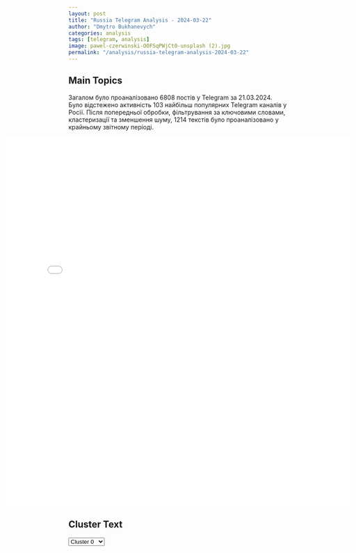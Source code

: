 ```yaml
---
layout: post
title: "Russia Telegram Analysis - 2024-03-22"
author: "Dmytro Bukhanevych"
categories: analysis
tags: [telegram, analysis]
image: pawel-czerwinski-OOFSqPWjCt0-unsplash (2).jpg
permalink: "/analysis/russia-telegram-analysis-2024-03-22"
---
```


<style>
    /* Adjusting iframe-container styles */
    .wide-iframe-container {
        width: calc(100% + 30vw);  /* Extending the width */
        margin-left: -15vw;       /* Negative margin to push to the left */
        overflow: hidden;         /* In case the iframe content spills over */
    }

    .wide-iframe-container iframe {
        width: 100%;  /* Making the iframe take the full width of its container */
        border: none; /* Removing any borders from the iframe */
    }

    /* Toggle mechanism */
    .hidden {
        display: none;
    }
    
    .show-content-target:checked + .show-content {
        display: block;
    }
</style>

<h2>Main Topics</h2>
<p>Загалом було проаналізовано 6808 постів у Telegram за 21.03.2024. Було відстежено активність 103 найбільш популярних Telegram каналів у Росії. Після попередньої обробки, фільтрування за ключовими словами, кластеризації та зменшення шуму, 1214 текстів було проаналізовано у крайньому звітному періоді.</p>
<!-- Embedding Main Plotly Visualization -->
<div class="wide-iframe-container">
    <iframe src="{{site.baseurl}}/visualizations/2024-03-22/fig_topics_time.html" height="850"></iframe>
</div>


<h2>Cluster Text</h2>

<!-- Dropdown to select a cluster -->
<select id="clusterSelector" onchange="displayClusterText()">
<option value="0">Cluster 0</option><option value="1">Cluster 1</option><option value="2">Cluster 2</option><option value="3">Cluster 3</option><option value="4">Cluster 4</option><option value="5">Cluster 5</option><option value="6">Cluster 6</option><option value="7">Cluster 7</option><option value="8">Cluster 8</option><option value="9">Cluster 9</option><option value="10">Cluster 10</option><option value="11">Cluster 11</option><option value="12">Cluster 12</option><option value="13">Cluster 13</option><option value="14">Cluster 14</option><option value="15">Cluster 15</option><option value="16">Cluster 16</option><option value="17">Cluster 17</option><option value="18">Cluster 18</option><option value="19">Cluster 19</option><option value="20">Cluster 20</option><option value="21">Cluster 21</option>
</select>

<!-- Display area for the selected cluster's text -->
<div id="clusterTextDisplay" class="hidden"></div>

<script type="text/javascript">
    var clusterDetails = {"0": "<b>Total Posts:</b> 242<br><b>Date:</b> 2024-03-21 15:37:20+00:00<br><b>Author:</b> rt_russian<br><b>Link:</b> https://t.me/s/rt_russian/193591<br><b>Subscribers:</b> 869886<br><b>Text:</b> \u0422\u0435\u043a\u0441\u0442: \u00ab\u041f\u0443\u0442\u0438\u043d \u0441\u043a\u0430\u0437\u0430\u043b: \u00ab\u0423 \u043d\u0430\u0441 \u0441\u0432\u043e\u0438 \u0432\u0437\u0433\u043b\u044f\u0434\u044b\u00bb, \u0438 \u044f \u044f\u0441\u043d\u043e \u043f\u043e\u043d\u044f\u043b\u0430: \u043e\u043d \u0433\u043e\u0432\u043e\u0440\u0438\u0442 \u043e \u0433\u0443\u043c\u0430\u043d\u0438\u0437\u043c\u0435\u00bb.\u0427\u043b\u0435\u043d \u0421\u041f\u0427 \u041c\u0430\u0440\u0438\u043d\u0430 \u0410\u0445\u043c\u0435\u0434\u043e\u0432\u0430 \u2014 \u043e \u0442\u043e\u043c, \u043f\u043e\u0447\u0435\u043c\u0443 \u0420\u043e\u0441\u0441\u0438\u044f \u043d\u0435 \u043e\u0442\u0432\u0435\u0447\u0430\u0435\u0442 \u0423\u043a\u0440\u0430\u0438\u043d\u0435 \u043d\u0430 \u043e\u0431\u0441\u0442\u0440\u0435\u043b\u044b \u0411\u0435\u043b\u0433\u043e\u0440\u043e\u0434\u0430 \u043c\u0430\u0441\u0441\u0438\u0440\u043e\u0432\u0430\u043d\u043d\u044b\u043c\u0438 \u0431\u043e\u043c\u0431\u0430\u0440\u0434\u0438\u0440\u043e\u0432\u043a\u0430\u043c\u0438 \u041a\u0438\u0435\u0432\u0430, \u0425\u0430\u0440\u044c\u043a\u043e\u0432\u0430 \u0438 \u041e\u0434\u0435\u0441\u0441\u044b.\u041f\u043e\u043b\u043d\u043e\u0441\u0442\u044c\u044e \u043a\u043e\u043b\u043e\u043d\u043a\u0430 \u2014 \u0432 \u043a\u0430\u043d\u0430\u043b\u0435\u00a0\u00ab\u0421\u043f\u0435\u0446\u0438\u0430\u043b\u044c\u043d\u043e \u0434\u043b\u044f RT\u00bb. \u0415\u0441\u043b\u0438 \u0432\u044b \u0443\u0436\u0435 \u043f\u043e\u0434\u043f\u0438\u0441\u0430\u043d\u044b \u2014 \u043f\u043e\u0441\u0442 \u0442\u0443\u0442.\ud83d\udfe9 RT \u043d\u0430 \u0440\u0443\u0441\u0441\u043a\u043e\u043c. \u041f\u043e\u0434\u043f\u0438\u0448\u0438\u0441\u044c", "1": "<b>Total Posts:</b> 21<br><b>Date:</b> 2024-03-21 18:09:04+00:00<br><b>Author:</b> rossia_putin<br><b>Link:</b> https://t.me/s/ROSSIA_PUTIN/84218<br><b>Subscribers:</b> 275515<br><b>Text:</b> \u0422\u0435\u043a\u0441\u0442: \u041e\u0440\u0431\u0430\u043d \u0432 \u043f\u0438\u0441\u044c\u043c\u0435 \u041f\u0443\u0442\u0438\u043d\u0443 \u043f\u043e\u0437\u0434\u0440\u0430\u0432\u0438\u043b \u0435\u0433\u043e \u0441 \u043f\u043e\u0431\u0435\u0434\u043e\u0439 \u043d\u0430 \u0432\u044b\u0431\u043e\u0440\u0430\u0445 \u043f\u0440\u0435\u0437\u0438\u0434\u0435\u043d\u0442\u0430 \u0420\u0424, \u2014 \u043f\u0440\u0435\u0441\u0441-\u0441\u0435\u043a\u0440\u0435\u0442\u0430\u0440\u044c \u043f\u0440\u0435\u043c\u044c\u0435\u0440\u0430 \u0412\u0435\u043d\u0433\u0440\u0438\u0438\u041d\u041e\u0412\u041e\u0421\u0422\u0418 24/7 \u2604\ufe0f", "2": "<b>Total Posts:</b> 152<br><b>Date:</b> 2024-03-21 10:28:23+00:00<br><b>Author:</b> ostashkonews<br><b>Link:</b> https://t.me/s/OstashkoNews/125936<br><b>Subscribers:</b> 374488<br><b>Text:</b> \u0422\u0435\u043a\u0441\u0442: \ud83d\udca5 \u0423\u0434\u0430\u0440 \u0432\u044b\u0441\u043e\u043a\u043e\u0442\u043e\u0447\u043d\u044b\u043c \u043e\u0440\u0443\u0436\u0438\u0435\u043c, \u0432 \u0442\u043e\u043c \u0447\u0438\u0441\u043b\u0435 \u0440\u0430\u043a\u0435\u0442\u0430\u043c\u0438 \u00ab\u041a\u0438\u043d\u0436\u0430\u043b\u00bb, \u043d\u0430\u043d\u0435\u0441\u0435\u043d \u043f\u043e \u0446\u0435\u043d\u0442\u0440\u0430\u043c \u043f\u0440\u0438\u043d\u044f\u0442\u0438\u044f \u0440\u0435\u0448\u0435\u043d\u0438\u0439 \u0412\u0421\u0423 \u2013 \u041c\u0438\u043d\u043e\u0431\u043e\u0440\u043e\u043d\u044b\u0426\u0435\u043b\u0438 \u0443\u0434\u0430\u0440\u0430 \u0434\u043e\u0441\u0442\u0438\u0433\u043d\u0443\u0442\u044b, \u043e\u0431\u044a\u0435\u043a\u0442\u044b \u043f\u043e\u0440\u0430\u0436\u0435\u043d\u044b.\ud83c\uddf7\ud83c\uddfa \u0422\u0430\u043a\u0436\u0435 \u0441\u043e\u043e\u0431\u0449\u0430\u0435\u0442\u0441\u044f, \u0447\u0442\u043e \u0412\u0421 \u0420\u0424 \u043d\u0430 \u0414\u043e\u043d\u0435\u0446\u043a\u043e\u043c \u043d\u0430\u043f\u0440\u0430\u0432\u043b\u0435\u043d\u0438\u0438 \u0437\u0430\u043d\u044f\u043b\u0438 \u0431\u043e\u043b\u0435\u0435 \u0432\u044b\u0433\u043e\u0434\u043d\u044b\u0435 \u0440\u0443\u0431\u0435\u0436\u0438 \u0438 \u043e\u0432\u043b\u0430\u0434\u0435\u043b\u0438 \u0436/\u0434 \u0441\u0442\u0430\u043d\u0446\u0438\u0435\u0439 \u0410\u043b\u0435\u0431\u0430\u0441\u0442\u0440\u043e\u0432\u0430\u044f.", "3": "<b>Total Posts:</b> 74<br><b>Date:</b> 2024-03-21 13:00:24+00:00<br><b>Author:</b> montyan2<br><b>Link:</b> https://t.me/s/montyan2/7513<br><b>Subscribers:</b> 504726<br><b>Text:</b> \u0422\u0435\u043a\u0441\u0442: \u200b\u0428\u043e\u0439\u0433\u0443 \u043f\u043e\u0432\u0435\u0437\u043b\u043e. \u041d\u0430 \u044d\u0442\u043e\u0442 \u0440\u0430\u0437 \ud83e\udee3\u00ad\u041d\u0435\u0443\u0433\u043e\u043c\u043e\u043d\u043d\u044b\u0439 \u041d\u0430\u0445\u0442\u0438\u0433\u0430\u043b\u044c \u0438\u0449\u0435\u0442 \u043f\u0440\u0435\u0434\u0430\u0442\u0435\u043b\u0435\u0439 \u0441\u0440\u0435\u0434\u0438 \u0432\u044b\u0441\u0448\u0435\u0433\u043e \u0440\u0443\u043a\u043e\u0432\u043e\u0434\u0441\u0442\u0432\u0430 \u0420\u0424. \u041d\u0435\u0432\u0435\u0440\u043e\u044f\u0442\u043d\u043e, \u043d\u043e \u0432 \u0441\u0432\u043e\u0438\u0445 \u043f\u044f\u0442\u0438\u043c\u0438\u043d\u0443\u0442\u043a\u0430\u0445 \u043d\u0435\u043d\u0430\u0432\u0438\u0441\u0442\u0438 \u041a\u0430\u0440\u043b\u0438\u0446\u0430 \u0447\u0443\u0442\u044c \u043d\u0435 \u0434\u043e\u0433\u043e\u0432\u043e\u0440\u0438\u043b\u0430\u0441\u044c \u0434\u043e \u043e\u0431\u0432\u0438\u043d\u0435\u043d\u0438\u044f \u0428\u043e\u0439\u0433\u0443 \u0432 \u00ab\u043a\u0440\u044b\u0448\u0435\u0432\u0430\u043d\u0438\u0438 \u043a\u0440\u0438\u043f\u0442\u043e\u0431\u0430\u043d\u0434\u0435\u0440\u043e\u0432\u0446\u0435\u0432 \u0438 \u043f\u0440\u0435\u0434\u0430\u0442\u0435\u043b\u0435\u0439\u00bb \u2014 \u043d\u043e \u0432\u043e\u0432\u0440\u0435\u043c\u044f \u043f\u0435\u0440\u0435\u043d\u0430\u043f\u0440\u0430\u0432\u0438\u043b \u0441\u0432\u043e\u0439 \u043f\u043e\u043c\u0435\u0442 \u043d\u0430 \u0442\u0435\u0445, \u043a\u0442\u043e \u0433\u043e\u0442\u043e\u0432\u0438\u043b \u0434\u043e\u043a\u0443\u043c\u0435\u043d\u0442\u044b \u043e \u043d\u0430\u0433\u0440\u0430\u0436\u0434\u0435\u043d\u0438\u0438 \u0413\u0440\u0443\u0431\u043d\u0438\u043a\u0430 \u043d\u0430 \u043f\u043e\u0434\u043f\u0438\u0441\u044c \u0428\u043e\u0439\u0433\u0443. \u0418\u0441\u0445\u043e\u0434\u044f \u0438\u0437 \u043b\u043e\u0433\u0438\u043a\u0438 \u0421\u043e\u043b\u043e\u0432\u044c\u0435\u0432\u0430, \u043f\u0440\u0435\u0434\u0430\u0442\u0435\u043b\u0438 \u0437\u0430\u0441\u0435\u043b\u0438 \u0432 \u0430\u043f\u043f\u0430\u0440\u0430\u0442\u0435 \u0428\u043e\u0439\u0433\u0443. \ud83e\udd21\u041d\u043e \u0431\u0435\u0437 \u043f\u0435\u0440\u0447\u0438\u043d\u043a\u0438 \u043d\u0435 \u043e\u0431\u043e\u0448\u043b\u043e\u0441\u044c. \u041d\u0435 \u0440\u0435\u0448\u0438\u0432\u0448\u0438\u0441\u044c \u0442\u044f\u0432\u043a\u043d\u0443\u0442\u044c \u043d\u0430 \u0428\u043e\u0439\u0433\u0443, \u041d\u0430\u0445\u0442\u0438\u0433\u0430\u043b\u044c \u043e\u0431\u0432\u0438\u043d\u0438\u043b \u0440\u043e\u0441\u0441\u0438\u0439\u0441\u043a\u0438\u0435 \u0441\u043f\u0435\u0446\u0441\u043b\u0443\u0436\u0431\u044b \u0432 \u0442\u043e\u043c, \u0447\u0442\u043e \u043e\u043d\u0438 \u043a\u0440\u044b\u0448\u0443\u044e\u0442 \u0442\u0435\u0445 \u0441\u0430\u043c\u044b\u0445 \u00ab\u043a\u0440\u0438\u043f\u0442\u043e\u0431\u0430\u043d\u0434\u0435\u0440\u043e\u0432\u0446\u0435\u0432 \u0438 \u043f\u0440\u0435\u0434\u0430\u0442\u0435\u043b\u0435\u0439\u00bb, \u0438 \u0437\u0430\u044f\u0432\u0438\u043b, \u0447\u0442\u043e \u0432\u0441\u044f\u043a\u0438\u0435 \u0442\u0430\u043c \u0424\u0421\u0411, \u0413\u0420\u0423 \u0438 \u0421\u0412\u0420 \u0432\u0435\u0441\u044c\u043c\u0430 \u043d\u0438\u0437\u043a\u043e\u0433\u043e \u0443\u0440\u043e\u0432\u043d\u044f \u0438 \u0441\u043f\u043e\u0441\u043e\u0431\u043d\u044b \u043b\u0438\u0448\u044c \u043a\u0440\u0443\u0442\u0438\u0442\u044c \u0438 \u043c\u0443\u0442\u0438\u0442\u044c \u0442\u0443\u0442, \u0442\u0430\u043c \u0438 \u0441\u044f\u043c. \u0418\u0437\u0443\u043c\u0438\u0442\u0435\u043b\u044c\u043d\u044b\u0435 \u043e\u0442\u043a\u0440\u043e\u0432\u0435\u043d\u0438\u044f, \u043a\u043e\u0442\u043e\u0440\u044b\u0435, \u044f \u0443\u0432\u0435\u0440\u0435\u043d\u0430, \u043e\u0447\u0435\u043d\u044c \u043f\u043e\u043d\u0440\u0430\u0432\u0438\u043b\u0438\u0441\u044c \u0432\u0441\u0435\u043c \u0430\u0434\u0440\u0435\u0441\u0430\u0442\u0430\u043c. \u0425\u043e\u0442\u044f, \u0435\u0441\u043b\u0438 \u0421\u043e\u043b\u043e\u0432\u044c\u0435\u0432\u0430 \u043d\u0430\u0447\u0430\u043b\u044c\u0441\u0442\u0432\u043e \u0432\u043e\u0441\u043f\u0440\u0438\u043d\u0438\u043c\u0430\u0435\u0442 \u043a\u0430\u043a \u0441\u043a\u043e\u043c\u043e\u0440\u043e\u0445\u0430, \u0442\u043e \u0434\u0430, \u043c\u043e\u0436\u043d\u043e \u043f\u043e\u0441\u043c\u0435\u044f\u0442\u044c\u0441\u044f. \ud83d\ude1c\u0418 \u0434\u0430, \u043f\u043e\u0441\u0442 \u0441 \u043c\u043e\u0435\u0439 \u043d\u0430\u0433\u0440\u0430\u0434\u043e\u0439 \u043e\u0442 \u041c\u041e \u0420\u0424 \u0437\u0430 \u0432\u043e\u043b\u043e\u043d\u0442\u0435\u0440\u0441\u043a\u0443\u044e \u0434\u0435\u044f\u0442\u0435\u043b\u044c\u043d\u043e\u0441\u0442\u044c \u043d\u0430\u0445\u043e\u0434\u0438\u0442\u0441\u044f \u043d\u0430 \u043c\u0435\u0441\u0442\u0435. \u041f\u043e\u043c\u043d\u0438\u0442\u0435, \u043a\u0430\u043a \u041a\u0430\u0440\u043b\u0438\u0446\u0430 \u0438 \u0432\u0441\u044f\u043a\u0438\u0435 \u0442\u0430\u043c \u0433\u0430\u0441\u043f\u0430\u0440\u044f\u0448\u043a\u0438 \u0441 \u0446\u0438\u043b\u044f\u043c\u0438 \u0438 \u0434\u0440\u0435\u0432\u043d\u0435\u0439\u0448\u0438\u043c \u0440\u0435\u043c\u0435\u0441\u043b\u043e\u043c \u0433\u0440\u043e\u0437\u043d\u043e \u0433\u0440\u043e\u0437\u0438\u043b\u0438\u0441\u044c \u043f\u0440\u0438\u0432\u043b\u0435\u0447\u044c \u043c\u0435\u043d\u044f \u0437\u0430 \u044d\u0442\u0443 \u043f\u0443\u0431\u043b\u0438\u043a\u0430\u0446\u0438\u044e? \u0417\u0430\u043f\u0440\u043e\u0441\u044b-\u0442\u043e \u043e\u0442\u043f\u0440\u0430\u0432\u0438\u043b\u0438, \u043d\u043e \u0437\u0430\u0442\u0435\u043c \u0432\u0441\u0435 \u0442\u0438\u0445\u043e\u043d\u044c\u043a\u043e \u0437\u0430\u0442\u043a\u043d\u0443\u043b\u0438\u0441\u044c \u0438 \u043e\u0442\u0432\u0435\u0442\u043e\u0432 \u043d\u0435 \u043e\u043f\u0443\u0431\u043b\u0438\u043a\u043e\u0432\u0430\u043b\u0438. \u0423\u0434\u0438\u0432\u0438\u0442\u0435\u043b\u044c\u043d\u043e? \u041d\u0435\u0442. \ud83d\ude09\u0418 \u043a\u0441\u0442\u0430\u0442\u0438, \u0440\u0430\u0437 \u0443\u0436 \u041d\u0430\u0445\u0442\u0438\u0433\u0430\u043b\u044c \u0437\u0430 \u0412\u043b\u0430\u0441\u043e\u0432\u0430 \u0437\u0430\u0447\u0438\u0440\u0438\u043a\u0430\u043b. \u0412\u0441\u0435 \u043f\u0440\u0430\u0432\u0438\u043b\u044c\u043d\u043e, \u0412\u043b\u0430\u0441\u043e\u0432 \u0431\u044b\u043b \u043b\u044e\u0431\u0438\u043c\u044b\u043c \u0433\u0435\u043d\u0435\u0440\u0430\u043b\u043e\u043c \u0421\u0442\u0430\u043b\u0438\u043d\u0430, \u0438 \u0433\u0440\u0443\u0434\u044c \u0435\u0433\u043e \u0431\u044b\u043b\u0430 \u0432\u0441\u044f \u0432 \u043e\u0440\u0434\u0435\u043d\u0430\u0445, \u0430 \u0437\u0430\u0442\u0435\u043c \u043e\u043d \u0441\u0442\u0430\u043b \u043f\u0440\u0435\u0434\u0430\u0442\u0435\u043b\u0435\u043c. \u0418\u0441\u0442\u043e\u0440\u0438\u044f \u043f\u043e\u0432\u0442\u043e\u0440\u044f\u0435\u0442\u0441\u044f \u0444\u0430\u0440\u0441\u043e\u043c, \u0438 \u0432\u043c\u0435\u0441\u0442\u043e \u043e\u0440\u0434\u0435\u043d\u043e\u043d\u043e\u0441\u043d\u043e\u0433\u043e \u0431\u043e\u0435\u0432\u043e\u0433\u043e \u0433\u0435\u043d\u0435\u0440\u0430\u043b\u0430 \u2014 \u043b\u044e\u0431\u0438\u043c\u0447\u0438\u043a\u0430 \u0433\u043b\u0430\u0432\u044b \u0433\u043e\u0441\u0443\u0434\u0430\u0440\u0441\u0442\u0432\u0430, \u043a\u043e\u0442\u043e\u0440\u044b\u0439 \u0441\u0442\u0430\u043b \u043e\u0442\u043a\u0440\u044b\u0442\u044b\u043c \u043f\u0440\u0435\u0434\u0430\u0442\u0435\u043b\u0435\u043c, \u043c\u044b \u0438\u043c\u0435\u0435\u043c \u043e\u0440\u0434\u0435\u043d\u043e\u043d\u043e\u0441\u043d\u0443\u044e \u041a\u0430\u0440\u043b\u0438\u0446\u0443, \u043c\u0435\u0447\u0442\u0430\u044e\u0449\u0443\u044e \u0432\u0435\u0440\u043d\u0443\u0442\u044c \u0441\u0432\u043e\u0438 \u0432\u0438\u043b\u043b\u044b \u043d\u0430 \u043e\u0437\u0435\u0440\u0435 \u041a\u043e\u043c\u043e \u0438 \u0430\u043c\u0435\u0440\u0438\u043a\u0430\u043d\u0441\u043a\u0443\u044e \u0432\u0438\u0437\u0443. \u0424\u0443, \u043a\u0430\u043a\u0430\u044f \u0433\u0430\u0434\u043e\u0441\u0442\u044c\u2026 \ud83e\udd2e\u00ad\u2605 \u041a\u0430\u043d\u0430\u043b #\u041c\u041e\u041d\u0422\u042f\u041d!\u2605 \u0412\u0441\u0435 \u043a\u0430\u043d\u0430\u043b\u044b #\u041c\u041e\u041d\u0422\u042f\u041d!\u2605 \u041f\u043e\u043c\u043e\u0447\u044c \u0414\u043e\u043d\u0431\u0430\u0441\u0441\u0443\u00ad", "4": "<b>Total Posts:</b> 39<br><b>Date:</b> 2024-03-21 20:02:25+00:00<br><b>Author:</b> mod_russia<br><b>Link:</b> https://t.me/s/mod_russia/36886<br><b>Subscribers:</b> 547471<br><b>Text:</b> \u0422\u0435\u043a\u0441\u0442: \ud83d\uddd3 \u0413\u043b\u0430\u0432\u043d\u043e\u0435 \u0437\u0430 \u0434\u0435\u043d\u044c\u25ab\ufe0f \u041c\u0438\u043d\u0438\u0441\u0442\u0440 \u043e\u0431\u043e\u0440\u043e\u043d\u044b \u0420\u0424 \u0433\u0435\u043d\u0435\u0440\u0430\u043b \u0430\u0440\u043c\u0438\u0438 \u0421\u0435\u0440\u0433\u0435\u0439 \u0428\u043e\u0439\u0433\u0443 \u043f\u0440\u043e\u0432\u0435\u0440\u0438\u043b \u0432\u044b\u043f\u043e\u043b\u043d\u0435\u043d\u0438\u0435 \u0433\u043e\u0441\u043e\u0431\u043e\u0440\u043e\u043d\u0437\u0430\u043a\u0430\u0437\u0430 \u043d\u0430 \u043f\u0440\u0435\u0434\u043f\u0440\u0438\u044f\u0442\u0438\u044f\u0445 \u043e\u0431\u043e\u0440\u043e\u043d\u043d\u043e-\u043f\u0440\u043e\u043c\u044b\u0448\u043b\u0435\u043d\u043d\u043e\u0433\u043e \u043a\u043e\u043c\u043f\u043b\u0435\u043a\u0441\u0430 \u0432 \u041d\u0438\u0436\u0435\u0433\u043e\u0440\u043e\u0434\u0441\u043a\u043e\u0439 \u043e\u0431\u043b\u0430\u0441\u0442\u0438. \u0413\u043b\u0430\u0432\u0430 \u0440\u043e\u0441\u0441\u0438\u0439\u0441\u043a\u043e\u0433\u043e \u0432\u043e\u0435\u043d\u043d\u043e\u0433\u043e \u0432\u0435\u0434\u043e\u043c\u0441\u0442\u0432\u0430 \u043f\u0440\u043e\u0438\u043d\u0441\u043f\u0435\u043a\u0442\u0438\u0440\u043e\u0432\u0430\u043b \u043f\u0440\u043e\u0438\u0437\u0432\u043e\u0434\u0441\u0442\u0432\u043e \u0430\u0432\u0438\u0430\u0446\u0438\u043e\u043d\u043d\u044b\u0445 \u0441\u0440\u0435\u0434\u0441\u0442\u0432 \u043f\u043e\u0440\u0430\u0436\u0435\u043d\u0438\u044f, \u0430 \u0442\u0430\u043a\u0436\u0435 \u0430\u0440\u0442\u0438\u043b\u043b\u0435\u0440\u0438\u0439\u0441\u043a\u0438\u0445 \u0438 \u0442\u0430\u043d\u043a\u043e\u0432\u044b\u0445 \u0441\u043d\u0430\u0440\u044f\u0434\u043e\u0432. \u0421\u0435\u0440\u0433\u0435\u0439 \u0428\u043e\u0439\u0433\u0443 \u043e\u0442\u043c\u0435\u0442\u0438\u043b, \u0447\u0442\u043e \u0437\u0430 \u0441\u0447\u0435\u0442 \u0432\u0432\u043e\u0434\u0430 \u0432 \u0441\u0442\u0440\u043e\u0439 \u043d\u043e\u0432\u044b\u0445 \u043e\u0431\u044a\u0435\u043a\u0442\u043e\u0432, \u043f\u0440\u0435\u0434\u043f\u0440\u0438\u044f\u0442\u0438\u044f \u0440\u0430\u0431\u043e\u0442\u0430\u044e\u0442 \u0441 \u043e\u043f\u0435\u0440\u0435\u0436\u0435\u043d\u0438\u0435\u043c \u0433\u0440\u0430\u0444\u0438\u043a\u0430 \u043f\u0440\u043e\u0438\u0437\u0432\u043e\u0434\u0441\u0442\u0432\u0430.\u25ab\ufe0f \u0412\u043e\u0437\u0434\u0443\u0448\u043d\u043e-\u043a\u043e\u0441\u043c\u0438\u0447\u0435\u0441\u043a\u0438\u043c\u0438 \u0441\u0438\u043b\u0430\u043c\u0438 \u0420\u043e\u0441\u0441\u0438\u0438 \u043d\u0430\u043d\u0435\u0441\u0435\u043d \u0443\u0434\u0430\u0440 \u0432\u044b\u0441\u043e\u043a\u043e\u0442\u043e\u0447\u043d\u044b\u043c \u043e\u0440\u0443\u0436\u0438\u0435\u043c \u0431\u043e\u043b\u044c\u0448\u043e\u0439 \u0434\u0430\u043b\u044c\u043d\u043e\u0441\u0442\u0438 \u0432\u043e\u0437\u0434\u0443\u0448\u043d\u043e\u0433\u043e \u0431\u0430\u0437\u0438\u0440\u043e\u0432\u0430\u043d\u0438\u044f, \u0432 \u0442\u043e\u043c \u0447\u0438\u0441\u043b\u0435 \u0430\u044d\u0440\u043e\u0431\u0430\u043b\u043b\u0438\u0441\u0442\u0438\u0447\u0435\u0441\u043a\u0438\u043c\u0438 \u0433\u0438\u043f\u0435\u0440\u0437\u0432\u0443\u043a\u043e\u0432\u044b\u043c\u0438 \u0440\u0430\u043a\u0435\u0442\u0430\u043c\u0438 \u00ab\u041a\u0438\u043d\u0436\u0430\u043b\u00bb, \u043f\u043e \u0446\u0435\u043d\u0442\u0440\u0430\u043c \u043f\u0440\u0438\u043d\u044f\u0442\u0438\u044f \u0440\u0435\u0448\u0435\u043d\u0438\u044f \u0412\u0421\u0423, \u0431\u0430\u0437\u0430\u043c \u043c\u0430\u0442\u0435\u0440\u0438\u0430\u043b\u044c\u043d\u043e-\u0442\u0435\u0445\u043d\u0438\u0447\u0435\u0441\u043a\u043e\u0433\u043e \u043e\u0431\u0435\u0441\u043f\u0435\u0447\u0435\u043d\u0438\u044f, \u043f\u0443\u043d\u043a\u0442\u0430\u043c \u0432\u0440\u0435\u043c\u0435\u043d\u043d\u043e\u0439 \u0434\u0438\u0441\u043b\u043e\u043a\u0430\u0446\u0438\u0438 \u0441\u0438\u043b \u0441\u043f\u0435\u0446\u0438\u0430\u043b\u044c\u043d\u044b\u0445 \u043e\u043f\u0435\u0440\u0430\u0446\u0438\u0439 \u0438 \u0438\u043d\u043e\u0441\u0442\u0440\u0430\u043d\u043d\u044b\u0445 \u043d\u0430\u0435\u043c\u043d\u0438\u043a\u043e\u0432. \u0426\u0435\u043b\u0438 \u0443\u0434\u0430\u0440\u0430 \u0434\u043e\u0441\u0442\u0438\u0433\u043d\u0443\u0442\u044b. \u0412\u0441\u0435 \u043e\u0431\u044a\u0435\u043a\u0442\u044b \u043f\u043e\u0440\u0430\u0436\u0435\u043d\u044b. \u25ab\ufe0f \u041d\u0430 \u0414\u043e\u043d\u0435\u0446\u043a\u043e\u043c \u043d\u0430\u043f\u0440\u0430\u0432\u043b\u0435\u043d\u0438\u0438 \u043f\u043e\u0434\u0440\u0430\u0437\u0434\u0435\u043b\u0435\u043d\u0438\u044f \u00ab\u042e\u0436\u043d\u043e\u0439\u00bb \u0433\u0440\u0443\u043f\u043f\u0438\u0440\u043e\u0432\u043a\u0438 \u0432\u043e\u0439\u0441\u043a \u0432 \u0440\u0435\u0437\u0443\u043b\u044c\u0442\u0430\u0442\u0435 \u0430\u043a\u0442\u0438\u0432\u043d\u044b\u0445 \u0434\u0435\u0439\u0441\u0442\u0432\u0438\u0439 \u0437\u0430\u043d\u044f\u043b\u0438 \u0431\u043e\u043b\u0435\u0435 \u0432\u044b\u0433\u043e\u0434\u043d\u044b\u0435 \u0440\u0443\u0431\u0435\u0436\u0438 \u0438 \u043e\u0432\u043b\u0430\u0434\u0435\u043b\u0438 \u0436\u0435\u043b\u0435\u0437\u043d\u043e\u0434\u043e\u0440\u043e\u0436\u043d\u043e\u0439 \u0441\u0442\u0430\u043d\u0446\u0438\u0435\u0439 \u0410\u043b\u0435\u0431\u0430\u0441\u0442\u0440\u043e\u0432\u0430\u044f \u0432 \u0414\u043e\u043d\u0435\u0446\u043a\u043e\u0439 \u041d\u0430\u0440\u043e\u0434\u043d\u043e\u0439 \u0420\u0435\u0441\u043f\u0443\u0431\u043b\u0438\u043a\u0438. \u25ab\ufe0f \u041d\u0430 \u0410\u0432\u0434\u0435\u0435\u0432\u0441\u043a\u043e\u043c \u043d\u0430\u043f\u0440\u0430\u0432\u043b\u0435\u043d\u0438\u0438 \u0441\u043b\u0430\u0436\u0435\u043d\u043d\u044b\u043c\u0438 \u0434\u0435\u0439\u0441\u0442\u0432\u0438\u044f\u043c\u0438 \u043f\u043e\u0434\u0440\u0430\u0437\u0434\u0435\u043b\u0435\u043d\u0438\u0439 \u0433\u0440\u0443\u043f\u043f\u0438\u0440\u043e\u0432\u043a\u0438 \u0432\u043e\u0439\u0441\u043a \u00ab\u0426\u0435\u043d\u0442\u0440\u00bb \u043e\u0441\u0432\u043e\u0431\u043e\u0436\u0434\u0435\u043d \u043d\u0430\u0441\u0435\u043b\u0435\u043d\u043d\u044b\u0439 \u043f\u0443\u043d\u043a\u0442 \u0422\u043e\u043d\u0435\u043d\u044c\u043a\u043e\u0435 \u0414\u043e\u043d\u0435\u0446\u043a\u043e\u0439 \u041d\u0430\u0440\u043e\u0434\u043d\u043e\u0439 \u0420\u0435\u0441\u043f\u0443\u0431\u043b\u0438\u043a\u0438.  \u25ab\ufe0f \u041f\u0440\u0435\u0441\u0435\u0447\u0435\u043d\u044b \u043f\u043e\u043f\u044b\u0442\u043a\u0438 \u043a\u0438\u0435\u0432\u0441\u043a\u043e\u0433\u043e \u0440\u0435\u0436\u0438\u043c\u0430 \u0441\u043e\u0432\u0435\u0440\u0448\u0438\u0442\u044c \u0442\u0435\u0440\u0440\u043e\u0440\u0438\u0441\u0442\u0438\u0447\u0435\u0441\u043a\u0438\u0435 \u0430\u0442\u0430\u043a\u0438 c \u043f\u0440\u0438\u043c\u0435\u043d\u0435\u043d\u0438\u0435\u043c \u0411\u043f\u041b\u0410 \u0441\u0430\u043c\u043e\u043b\u0435\u0442\u043d\u043e\u0433\u043e \u0442\u0438\u043f\u0430 \u0438 \u0420\u0421\u0417\u041e RM-70 \u00ab\u0412\u0430\u043c\u043f\u0438\u0440\u00bb \u043f\u043e \u043e\u0431\u044a\u0435\u043a\u0442\u0430\u043c \u043d\u0430 \u0442\u0435\u0440\u0440\u0438\u0442\u043e\u0440\u0438\u0438 \u0420\u043e\u0441\u0441\u0438\u0439\u0441\u043a\u043e\u0439 \u0424\u0435\u0434\u0435\u0440\u0430\u0446\u0438\u0438.\u25ab\ufe0f \u041e\u043f\u0443\u0431\u043b\u0438\u043a\u043e\u0432\u0430\u043d\u044b \u043a\u0430\u0434\u0440\u044b \u043e\u0431\u044a\u0435\u043a\u0442\u0438\u0432\u043d\u043e\u0433\u043e \u043a\u043e\u043d\u0442\u0440\u043e\u043b\u044f \u0443\u043d\u0438\u0447\u0442\u043e\u0436\u0435\u043d\u0438\u044f \u0436\u0438\u0432\u043e\u0439 \u0441\u0438\u043b\u044b \u0438 \u0442\u0435\u0445\u043d\u0438\u043a\u0438 \u0414\u0420\u0413 \u0443\u043a\u0440\u0430\u0438\u043d\u0441\u043a\u0438\u0445 \u0444\u043e\u0440\u043c\u0438\u0440\u043e\u0432\u0430\u043d\u0438\u0439 \u0432 \u043f\u0440\u0438\u0433\u0440\u0430\u043d\u0438\u0447\u043d\u043e\u043c \u0441 \u0411\u0435\u043b\u0433\u043e\u0440\u043e\u0434\u0441\u043a\u043e\u0439 \u043e\u0431\u043b\u0430\u0441\u0442\u044c\u044e \u0440\u0430\u0439\u043e\u043d\u0435 \u043d\u0430 \u0442\u0435\u0440\u0440\u0438\u0442\u043e\u0440\u0438\u0438 \u0423\u043a\u0440\u0430\u0438\u043d\u044b.\u25ab\ufe0f \u041e\u043f\u0443\u0431\u043b\u0438\u043a\u043e\u0432\u0430\u043d\u044b \u043a\u0430\u0434\u0440\u044b \u0431\u043e\u0435\u0432\u043e\u0439 \u0440\u0430\u0431\u043e\u0442\u044b \u0440\u0430\u0441\u0447\u0435\u0442\u043e\u0432 \u0420\u0421\u0417\u041e \u00ab\u0413\u0440\u0430\u0434\u00bb, \u00ab\u0421\u043c\u0435\u0440\u0447\u00bb, \u043e\u0440\u0443\u0434\u0438\u0439 \u00ab\u0413\u0438\u0430\u0446\u0438\u043d\u0442-\u0411\u00bb \u0438 \u0417\u0420\u041a \u00ab\u0411\u0443\u043a-\u041c1\u00bb, \u044d\u043a\u0438\u043f\u0430\u0436\u0435\u0439 \u0430\u0440\u043c\u0435\u0439\u0441\u043a\u043e\u0439 \u0430\u0432\u0438\u0430\u0446\u0438\u0438, \u043e\u043f\u0435\u0440\u0430\u0442\u043e\u0440\u043e\u0432 FPV-\u0434\u0440\u043e\u043d\u043e\u0432, \u0430 \u0442\u0430\u043a\u0436\u0435 \u0432\u043e\u0435\u043d\u043d\u043e\u0441\u043b\u0443\u0436\u0430\u0449\u0438\u0445 \u0438\u043d\u0436\u0435\u043d\u0435\u0440\u043d\u043e-\u0441\u0430\u043f\u0435\u0440\u043d\u044b\u0445 \u043f\u043e\u0434\u0440\u0430\u0437\u0434\u0435\u043b\u0435\u043d\u0438\u0439.\ud83d\udcaa \u041d\u0430\u0448\u0435 \u0434\u0435\u043b\u043e \u043f\u0440\u0430\u0432\u043e\u0435. \u041f\u043e\u0431\u0435\u0434\u0430 \u0431\u0443\u0434\u0435\u0442 \u0437\u0430 \u043d\u0430\u043c\u0438!    #\u0418\u0442\u043e\u0433\u0438\u0414\u043d\u044f\ud83d\udd39 \u041c\u0438\u043d\u043e\u0431\u043e\u0440\u043e\u043d\u044b \u0420\u043e\u0441\u0441\u0438\u0438", "5": "<b>Total Posts:</b> 18<br><b>Date:</b> 2024-03-21 18:55:15+00:00<br><b>Author:</b> bbbreaking<br><b>Link:</b> https://t.me/s/bbbreaking/178046<br><b>Subscribers:</b> 1608506<br><b>Text:</b> \u0422\u0435\u043a\u0441\u0442: \u2757\ufe0f\u0412\u0421\u0423 \u043f\u0440\u0435\u0434\u0441\u0442\u043e\u044f\u0442 \"\u0441\u043b\u043e\u0436\u043d\u044b\u0435 \u0440\u0435\u0448\u0435\u043d\u0438\u044f\" \u043e\u0431 \u043e\u0442\u0445\u043e\u0434\u0435 \u0441 \u0440\u044f\u0434\u0430 \u0442\u0435\u0440\u0440\u0438\u0442\u043e\u0440\u0438\u0439 \u0434\u043b\u044f \"\u0443\u043a\u0440\u0435\u043f\u043b\u0435\u043d\u0438\u044f \u043e\u0431\u043e\u0440\u043e\u043d\u044b\" \u0432 \u0441\u0432\u044f\u0437\u0438 \u0441 \u043f\u0440\u043e\u0431\u0443\u043a\u0441\u043e\u0432\u043a\u043e\u0439 \u0441\u043e\u0433\u043b\u0430\u0441\u043e\u0432\u0430\u043d\u0438\u044f \u043d\u043e\u0432\u043e\u0439 \u043f\u043e\u043c\u043e\u0449\u0438 \u0421\u0428\u0410 \u2014 \u041f\u0435\u043d\u0442\u0430\u0433\u043e\u043d", "6": "<b>Total Posts:</b> 55<br><b>Date:</b> 2024-03-21 09:15:54+00:00<br><b>Author:</b> skurlatovlive<br><b>Link:</b> https://t.me/s/skurlatovlive/13020<br><b>Subscribers:</b> 364988<br><b>Text:</b> \u0422\u0435\u043a\u0441\u0442: \u0412\u044b\u0433\u043d\u0430\u0442\u044c \u0438\u0437 \u0420\u043e\u0441\u0441\u0438\u0438 \u0438\u043d\u043e\u0441\u0442\u0440\u0430\u043d\u043d\u044b\u0435 \u0444\u0438\u0440\u043c\u044b, \u043f\u0435\u0440\u0435\u0447\u0438\u0441\u043b\u044f\u044e\u0449\u0438\u0435 \u0447\u0430\u0441\u0442\u044c \u043f\u0440\u0438\u0431\u044b\u043b\u0438 \u043d\u0430 \u043d\u0443\u0436\u0434\u044b \u0412\u0421\u0423, \u0430 \u0438\u0445 \u0438\u043c\u0443\u0449\u0435\u0441\u0442\u0432\u043e \u0438 \u043f\u0440\u043e\u0447\u0438\u0435 \u0430\u043a\u0442\u0438\u0432\u044b \u043d\u0430\u0446\u0438\u043e\u043d\u0430\u043b\u0438\u0437\u0438\u0440\u043e\u0432\u0430\u0442\u044c!\u0418\u043c\u0435\u043d\u043d\u043e \u0442\u0430\u043a\u043e\u0439 \u0437\u0430\u043a\u043e\u043d\u043e\u043f\u0440\u043e\u0435\u043a\u0442 \u043c\u044b \u0433\u043e\u0442\u043e\u0432\u0438\u043c \u0447\u0435\u0440\u0435\u0437 \u0421\u0420\u0417\u041f \u0434\u043b\u044f \u043f\u0440\u0438\u043d\u044f\u0442\u0438\u044f \u0413\u043e\u0441\u0414\u0443\u043c\u043e\u0439 \u0420\u0424. \u041f\u043e\u0447\u0435\u043c\u0443?\u041e\u043a\u0430\u0437\u044b\u0432\u0430\u0435\u0442\u0441\u044f, \u0432 \u0420\u0424 \u0435\u0441\u0442\u044c \u043a\u0443\u0447\u0430 \u0444\u0438\u0440\u043c,  \u0434\u0430 \u0435\u0449\u0451 \u0438 \u0438\u0437 \u0441\u0442\u0440\u0430\u043d \u041d\u0410\u0422\u041e, \u043a\u043e\u0442\u043e\u0440\u044b\u0435 \u0437\u0430 \u0441\u0447\u0451\u0442 \u0440\u043e\u0441\u0441\u0438\u044f\u043d \u0441\u043f\u043e\u043d\u0441\u0438\u0440\u0443\u044e\u0442 \u0412\u0421\u0423, \u0434\u0435\u043b\u0430\u044f \u043d\u0430\u0441 \u0441\u043e\u0443\u0447\u0430\u0441\u0442\u043d\u0438\u043a\u0430\u043c\u0438 \u0443\u0431\u0438\u0439\u0441\u0442\u0432 \u0440\u043e\u0441\u0441\u0438\u0439\u0441\u043a\u0438\u0445 \u0431\u043e\u0439\u0446\u043e\u0432 \u0438 \u043d\u0430\u0448\u0438\u0445 \u043c\u0438\u0440\u043d\u044b\u0445 \u0436\u0438\u0442\u0435\u043b\u0435\u0439. \u042d\u0442\u043e \u043d\u0435\u0434\u043e\u043f\u0443\u0441\u0442\u0438\u043c\u043e!\u00a0\u0422\u0430\u043a, \u0432 \u0447\u0430\u0441\u0442\u043d\u043e\u0441\u0442\u0438, \u00ab\u0440\u0430\u0437\u0432\u043b\u0435\u043a\u0430\u044e\u0442\u0441\u044f\u00bb, \u043a\u0430\u043a \u043f\u0438\u0448\u0443\u0442 \u043a\u043e\u043b\u043b\u0435\u0433\u0438,  \u0432\u0441\u0435 \u0435\u0449\u0451 \u0437\u0430\u043d\u0438\u043c\u0430\u044e\u0449\u0438\u0435 \u0437\u0430\u043c\u0435\u0442\u043d\u0443\u044e \u0434\u043e\u043b\u044e \u043d\u0430 \u0440\u043e\u0441\u0441\u0438\u0439\u0441\u043a\u043e\u043c \u0440\u044b\u043d\u043a\u0435 \u043b\u0430\u043a\u043e\u043a\u0440\u0430\u0441\u043e\u0447\u043d\u044b\u0445 \u043c\u0430\u0442\u0435\u0440\u0438\u0430\u043b\u043e\u0432 \u043d\u0438\u0434\u0435\u0440\u043b\u0430\u043d\u0434\u0441\u043a\u0430\u044f AkzoNobel (\u0438\u0437\u0432\u0435\u0441\u0442\u043d\u0430 \u043f\u043e \u0431\u0440\u0435\u043d\u0434\u0430\u043c Dulux, Pinotex \u0438 \u0434\u0440.) \u0438 \u0444\u0438\u043d\u0441\u043a\u0430\u044f Tikkurila. AkzoNobel \u0440\u0430\u043f\u043e\u0440\u0442\u0443\u044e\u0442 \u043e \u043f\u043e\u0436\u0435\u0440\u0442\u0432\u043e\u0432\u0430\u043d\u043d\u044b\u0445 \u043d\u0430 \u043d\u0443\u0436\u0434\u044b \u0412\u0421\u0423 390 \u0442\u044b\u0441\u044f\u0447\u0430\u0445 \u0434\u043e\u043b\u043b\u0430\u0440\u043e\u0432, \u0430 \u0430\u043a\u0446\u0438\u043e\u043d\u0435\u0440 Tikkurila, \u0430\u043c\u0435\u0440\u0438\u043a\u0430\u043d\u0441\u043a\u0430\u044f PPG, \u0443\u0442\u0432\u0435\u0440\u0436\u0434\u0430\u0435\u0442, \u0447\u0442\u043e \u043f\u0440\u0435\u0434\u043e\u0441\u0442\u0430\u0432\u0438\u043b \u0423\u043a\u0440\u0430\u0438\u043d\u0435 \u0432\u0434\u0432\u043e\u0435 \u0431\u043e\u043b\u044c\u0448\u0443\u044e \u043f\u043e\u043c\u043e\u0449\u044c - 820 \u0442\u044b\u0441\u044f\u0447 \u0434\u043e\u043b\u043b\u0430\u0440\u043e\u0432. \u0414\u043b\u044f \u043b\u044e\u0431\u043e\u0433\u043e \u0440\u043e\u0441\u0441\u0438\u0439\u0441\u043a\u043e\u0433\u043e \u0431\u0438\u0437\u043d\u0435\u0441\u0430 \u044d\u0442\u043e \u0441\u0440\u0430\u0437\u0443 \u043a\u043e\u043d\u0447\u0438\u043b\u043e\u0441\u044c \u0431\u044b \u0443\u0433\u043e\u043b\u043e\u0432\u043d\u044b\u043c \u0434\u0435\u043b\u043e\u043c. \u041d\u043e \u0440\u0430\u0431\u043e\u043b\u0435\u043f\u0441\u0442\u0432\u043e \u043f\u0435\u0440\u0435\u0434 \u0438\u043d\u043e\u0441\u0442\u0440\u0430\u043d\u0446\u0430\u043c\u0438 \u0437\u0430\u0448\u043b\u043e \u0442\u0430\u043a \u0434\u0430\u043b\u0435\u043a\u043e, \u0447\u0442\u043e \u0432\u0440\u0430\u0436\u0434\u0435\u0431\u043d\u044b\u043c \u0420\u043e\u0441\u0441\u0438\u0438 \u0444\u0438\u0440\u043c\u0430\u043c \u0443 \u043d\u0430\u0441 \u043f\u043e\u0437\u0432\u043e\u043b\u044f\u0435\u0442\u0441\u044f \u043e\u0441\u0432\u0430\u0438\u0432\u0430\u0442\u044c \u0440\u043e\u0441\u0441\u0438\u0439\u0441\u043a\u0438\u0435 \u0440\u044b\u043d\u043a\u0438 \u0438 \u043e\u0442\u0447\u0438\u0441\u043b\u044f\u0442\u044c \u043c\u0435\u0436\u0434\u0443\u043d\u0430\u0440\u043e\u0434\u043d\u043e\u043c\u0443 \u043f\u0440\u0435\u0441\u0442\u0443\u043f\u043d\u0438\u043a\u0443 \u0438 \u0442\u0435\u0440\u0440\u043e\u0440\u0438\u0441\u0442\u0443 \u0437\u0435\u043b\u0435\u043d\u0441\u043a\u043e\u043c\u0443 \u043d\u0435\u0445\u0438\u043b\u044b\u0435 \u0431\u0430\u0440\u044b\u0448\u0438.\u0422\u043e \u0435\u0441\u0442\u044c \u043b\u043e\u0437\u0443\u043d\u0433 \u00ab\u0431\u0435\u0439 \u0441\u0432\u043e\u0438\u0445, \u0447\u0442\u043e\u0431 \u0447\u0443\u0436\u0438\u0435 \u0431\u043e\u044f\u043b\u0438\u0441\u044c\u00bb \u0438\u043d\u0442\u0435\u0440\u043f\u0440\u0435\u0442\u0438\u0440\u0443\u0435\u0442\u0441\u044f \u043d\u0430\u0434\u0437\u043e\u0440\u043d\u044b\u043c\u0438 \u043e\u0440\u0433\u0430\u043d\u0430\u043c\u0438 \u0420\u0424 \u043a\u0430\u043a \u00ab\u0431\u0435\u0439 \u0441\u0432\u043e\u0438\u0445, \u0447\u0442\u043e\u0431 \u0447\u0443\u0436\u0438\u0435 \u0440\u0430\u0441\u0446\u0432\u0435\u0442\u0430\u043b\u0438 \u0438 \u0433\u0430\u0434\u0438\u043b\u0438 \u0440\u043e\u0441\u0441\u0438\u044f\u043d\u0430\u043c\u00bb? \u041f\u0440\u043e\u0441\u0442\u043e \u0432 \u0433\u043e\u043b\u043e\u0432\u0435 \u043d\u0435 \u0443\u043a\u043b\u0430\u0434\u044b\u0432\u0430\u0435\u0442\u0441\u044f, \u043a\u0430\u043a \u0442\u0430\u043a\u043e\u0435 \u043c\u043e\u0436\u043d\u043e \u0434\u043e\u043f\u0443\u0441\u0442\u0438\u0442\u044c \u0432 \u0420\u043e\u0441\u0441\u0438\u0438, \u0432\u0435\u0434\u0443\u0449\u0435\u0439 \u0441\u0435\u0439\u0447\u0430\u0441 \u0441\u0432\u044f\u0449\u0435\u043d\u043d\u0443\u044e \u0432\u043e\u0439\u043d\u0443 \u0441 \u0417\u0430\u043f\u0430\u0434\u043e\u043c \u043d\u0430 \u0442\u0435\u0440\u0440\u0438\u0442\u043e\u0440\u0438\u0438 \u0431\u044b\u0432\u0448\u0435\u0439 \u0443\u043a\u0440\u0430\u0438\u043d\u044b \u0437\u0430 \u0441\u043e\u0445\u0440\u0430\u043d\u0435\u043d\u0438\u0435 \u0441\u043e\u0431\u0441\u0442\u0432\u0435\u043d\u043d\u043e\u0439 \u0433\u043e\u0441\u0443\u0434\u0430\u0440\u0441\u0442\u0432\u0435\u043d\u043d\u043e\u0439 \u0438\u0434\u0435\u043d\u0442\u0438\u0447\u043d\u043e\u0441\u0442\u0438.\u041e\u0441\u043e\u0431\u0443\u044e \u043c\u0435\u0440\u0437\u0435\u0439\u0448\u0443\u044e \u043f\u0438\u043a\u0430\u043d\u0442\u043d\u043e\u0441\u0442\u044c \u043f\u0440\u0438\u0434\u0430\u0451\u0442 \u0443\u043a\u0430\u0437\u0430\u043d\u043d\u043e\u043c\u0443 \u043a\u0435\u0439\u0441\u0443 \u0442\u043e, \u0447\u0442\u043e \u043f\u0440\u043e\u0434\u0443\u043a\u0446\u0438\u0435\u0439 \u0432\u044b\u0448\u0435\u0443\u043a\u0430\u0437\u0430\u043d\u043d\u044b\u0445 \u0444\u0438\u0440\u043c \u0430\u043a\u0442\u0438\u0432\u043d\u043e \u0438\u0441\u043f\u043e\u043b\u044c\u0437\u0443\u0435\u0442\u0441\u044f \u0432 \u0432\u043e\u0441\u0441\u0442\u0430\u043d\u0430\u0432\u043b\u0438\u0432\u0430\u044e\u0449\u0435\u043c\u0441\u044f \u0414\u043e\u043d\u0431\u0430\u0441\u0441\u0435 \u0432 \u0443\u0449\u0435\u0440\u0431 \u043e\u0442\u0435\u0447\u0435\u0441\u0442\u0432\u0435\u043d\u043d\u044b\u043c \u043f\u0440\u043e\u0438\u0437\u0432\u043e\u0434\u0438\u0442\u0435\u043b\u044f\u043c.\u041f\u043e\u043d\u044f\u0442\u043d\u043e, \u0447\u0442\u043e \u0431\u0435\u0437 \u00ab\u043a\u0440\u044b\u0448\u0438\u00bb \u0442\u0430\u043a\u0438\u0435 \u0444\u0438\u0440\u043c\u043e\u0447\u043a\u0438 \u043d\u0435 \u043c\u043e\u0433\u0443\u0442 \u0441\u0443\u0449\u0435\u0441\u0442\u0432\u043e\u0432\u0430\u0442\u044c \u0438 \u0432\u0435\u0441\u0442\u0438 \u0441\u0432\u043e\u044e \u0430\u043d\u0442\u0438\u0440\u043e\u0441\u0441\u0438\u0439\u0441\u043a\u0443\u044e \u0434\u0435\u044f\u0442\u0435\u043b\u044c\u043d\u043e\u0441\u0442\u044c \u0432 \u043f\u043e\u043b\u044c\u0437\u0443 \u0433\u0435\u043e\u043f\u043e\u043b\u0438\u0442\u0438\u0447\u0435\u0441\u043a\u0438\u0445 \u0432\u0440\u0430\u0433\u043e\u0432. \u041f\u043e\u044d\u0442\u043e\u043c\u0443 \u043f\u0440\u0435\u0434\u043b\u0430\u0433\u0430\u0435\u043c \u043f\u0440\u0430\u0432\u043e\u043e\u0445\u0440\u0430\u043d\u0438\u0442\u0435\u043b\u044c\u043d\u044b\u043c \u043e\u0440\u0433\u0430\u043d\u0430\u043c \u0441\u0440\u043e\u0447\u043d\u043e \u043f\u0440\u0438\u043d\u044f\u0442\u044c \u043c\u0435\u0440\u044b \u043f\u043e \u0432\u044b\u0448\u0435\u0443\u043a\u0430\u0437\u0430\u043d\u043d\u044b\u043c \u043a\u043e\u043c\u043c\u0435\u0440\u0447\u0435\u0441\u043a\u0438\u043c \u043e\u0440\u0433\u0430\u043d\u0438\u0437\u0430\u0446\u0438\u044f\u043c \u0438 \u043f\u0440\u043e\u0432\u0435\u0440\u0438\u0442\u044c \u0438\u043d\u044b\u0435 \u0444\u0438\u0440\u043c\u044b, \u0432\u043e\u043b\u044c\u0433\u043e\u0442\u043d\u043e \u0443\u0441\u0442\u0440\u043e\u0438\u0432\u0448\u0438\u0445\u0441\u044f \u0432 \u0420\u043e\u0441\u0441\u0438\u0438 \u0434\u043b\u044f \u043f\u043e\u0434\u0434\u0435\u0440\u0436\u043a\u0438 \u043f\u0440\u0435\u0441\u0442\u0443\u043f\u043d\u043e\u0439 \u043a\u0438\u0435\u0432\u0441\u043a\u043e\u0439 \u0445\u0443\u043d\u0442\u044b.", "7": "<b>Total Posts:</b> 52<br><b>Date:</b> 2024-03-21 08:58:24+00:00<br><b>Author:</b> chp_crimea<br><b>Link:</b> https://t.me/s/chp_crimea/39461<br><b>Subscribers:</b> 277044<br><b>Text:</b> \u0422\u0435\u043a\u0441\u0442: \ud83e\ude96\u0423\u0434\u0430\u0440 \u0432\u043e\u0437\u043c\u0435\u0437\u0434\u0438\u044f: \u0412\u041a\u0421 \u0420\u0424 \u043d\u0430\u043d\u0435\u0441\u043b\u0438 \u043c\u0430\u0441\u0441\u0438\u0440\u043e\u0432\u0430\u043d\u043d\u044b\u0439 \u0440\u0430\u043a\u0435\u0442\u043d\u044b\u0439 \u0443\u0434\u0430\u0440 \u043f\u043e \u041a\u0438\u0435\u0432\u0443\u041f\u0443\u0449\u0435\u043d\u043d\u044b\u0435 \u0441 \u0422\u0423-95 \u0440\u0430\u043a\u0435\u0442\u044b \u0448\u043b\u0438 \u043e\u0447\u0435\u043d\u044c \u043d\u0435\u0441\u0442\u0430\u043d\u0434\u0430\u0440\u0442\u043d\u044b\u043c\u0438 \u043c\u0430\u0440\u0448\u0440\u0443\u0442\u0430\u043c\u0438: \u043d\u0430\u0445\u043e\u0434\u0438\u043b\u0438\u0441\u044c \u0432 \u0432\u043e\u0437\u0434\u0443\u0448\u043d\u043e\u043c \u043f\u0440\u043e\u0441\u0442\u0440\u0430\u043d\u0441\u0442\u0432\u0435 \u0416\u0438\u0442\u043e\u043c\u0438\u0440\u0441\u043a\u043e\u0439 \u0438 \u0420\u043e\u0432\u0435\u043d\u0441\u043a\u043e\u0439 \u043e\u0431\u043b\u0430\u0441\u0442\u0435\u0439, \u043f\u043e\u0441\u0442\u043e\u044f\u043d\u043d\u043e \u043c\u0435\u043d\u044f\u043b\u0438 \u043a\u0443\u0440\u0441 \u0438 \u0432 \u0438\u0442\u043e\u0433\u0435 \u043f\u043e\u043b\u0435\u0442\u0435\u043b\u0438 \u043d\u0430 \u041a\u0438\u0435\u0432;\u041f\u043e\u0437\u0434\u043d\u0435\u0435 \u0440\u0443\u043a\u043e\u0432\u043e\u0434\u0441\u0442\u0432\u0430 \u0412\u0421 \u0423\u043a\u0440\u0430\u0438\u043d\u044b, \u0447\u0442\u043e \u00ab\u0437\u0430\u0444\u0438\u043a\u0441\u0438\u0440\u043e\u0432\u0430\u043d\u044b \u043f\u0443\u0441\u043a\u0438 \u0430\u044d\u0440\u043e\u0431\u0430\u043b\u043b\u0438\u0441\u0442\u0438\u0447\u0435\u0441\u043a\u0438\u0445 \u0440\u0430\u043a\u0435\u0442 \u0425-47\u041c2 \u201e\u041a\u0438\u043d\u0436\u0430\u043b\u201c;\u0415\u0441\u0442\u044c \u0440\u0430\u0437\u0440\u0443\u0448\u0435\u043d\u0438\u044f \u043d\u0430 \u0434\u0432\u0443\u0445 \u043f\u0440\u0435\u0434\u043f\u0440\u0438\u044f\u0442\u0438\u044f\u0445 \u0432 \u041f\u043e\u0434\u043e\u043b\u044c\u0441\u043a\u043e\u043c \u0440\u0430\u0439\u043e\u043d\u0435.\u041f\u043e\u043b\u0443\u0447\u0438\u0442\u0435, \u0440\u0430\u0441\u043f\u0438\u0448\u0438\u0442\u0435\u0441\u044c\ud83d\ude0f", "8": "<b>Total Posts:</b> 20<br><b>Date:</b> 2024-03-21 13:30:12+00:00<br><b>Author:</b> rian_ru<br><b>Link:</b> https://t.me/s/rian_ru/236846<br><b>Subscribers:</b> 2980860<br><b>Text:</b> \u0422\u0435\u043a\u0441\u0442: \u2757\ufe0f\u0412 \u0420\u043e\u0441\u0441\u0438\u0438 \u043d\u0430\u0447\u0430\u043b\u043e\u0441\u044c \u043c\u0430\u0441\u0441\u043e\u0432\u043e\u0435 \u043f\u0440\u043e\u0438\u0437\u0432\u043e\u0434\u0441\u0442\u0432\u043e \u0442\u0440\u0435\u0445\u0442\u043e\u043d\u043d\u044b\u0445 \u0430\u0432\u0438\u0430\u0446\u0438\u043e\u043d\u043d\u044b\u0445 \u0431\u043e\u043c\u0431 \u0424\u0410\u0411-3000.\u041e\u0431 \u044d\u0442\u043e\u043c \u0428\u043e\u0439\u0433\u0443 \u0434\u043e\u043b\u043e\u0436\u0438\u043b\u0438 \u0432\u043e \u0432\u0440\u0435\u043c\u044f \u0438\u043d\u0441\u043f\u0435\u043a\u0446\u0438\u0438 \u043c\u0438\u043d\u0438\u0441\u0442\u0440\u0430 \u043f\u043e \u043f\u0440\u0435\u0434\u043f\u0440\u0438\u044f\u0442\u0438\u044f\u043c \u041e\u041f\u041a \u041d\u0438\u0436\u0435\u0433\u043e\u0440\u043e\u0434\u0441\u043a\u043e\u0439 \u043e\u0431\u043b\u0430\u0441\u0442\u0438.", "9": "<b>Total Posts:</b> 15<br><b>Date:</b> 2024-03-21 13:13:40+00:00<br><b>Author:</b> rian_ru<br><b>Link:</b> https://t.me/s/rian_ru/236843<br><b>Subscribers:</b> 2980860<br><b>Text:</b> \u0422\u0435\u043a\u0441\u0442: \u2757\ufe0f\u0411\u043e\u0440\u0440\u0435\u043b\u044c \u0437\u0430\u044f\u0432\u0438\u043b, \u0447\u0442\u043e \u0415\u0421 \u043d\u0435 \u043f\u043e\u0439\u0434\u0435\u0442 \"\u0443\u043c\u0438\u0440\u0430\u0442\u044c \u0437\u0430 \u0414\u043e\u043d\u0431\u0430\u0441\u0441\", \u0438 \u043f\u0440\u0438\u0437\u0432\u0430\u043b \"\u043d\u0435 \u043f\u0443\u0433\u0430\u0442\u044c \u043b\u044e\u0434\u0435\u0439\"", "10": "<b>Total Posts:</b> 16<br><b>Date:</b> 2024-03-21 06:41:47+00:00<br><b>Author:</b> ukraina_ru<br><b>Link:</b> https://t.me/s/ukraina_ru/192730<br><b>Subscribers:</b> 387925<br><b>Text:</b> \u0422\u0435\u043a\u0441\u0442: \u26a1 \u0415\u0421\u00a0\u0432\u0440\u044f\u0434\u00a0\u043b\u0438 \u043f\u0440\u0438\u043c\u0435\u0442 \u0440\u0435\u0448\u0435\u043d\u0438\u0435 \u043f\u043e\u00a0\u0440\u043e\u0441\u0441\u0438\u0439\u0441\u043a\u0438\u043c \u0437\u0430\u043c\u043e\u0440\u043e\u0436\u0435\u043d\u043d\u044b\u043c \u0430\u043a\u0442\u0438\u0432\u0430\u043c\u00a0\u043d\u0430\u00a0\u0441\u0430\u043c\u043c\u0438\u0442\u0435 21\u201322\u00a0\u043c\u0430\u0440\u0442\u0430 \u0438\u0437-\u0437\u0430 \u043f\u043e\u0437\u0438\u0446\u0438\u0438 \u0411\u0443\u0434\u0430\u043f\u0435\u0448\u0442\u0430, \u0441\u043e\u043e\u0431\u0449\u0438\u043b\u0430 DW*\u0411\u043e\u043b\u044c\u0448\u0438\u043d\u0441\u0442\u0432\u043e \u0441\u0442\u0440\u0430\u043d\u00a0\u0432\u044b\u0441\u0442\u0443\u043f\u0430\u044e\u0442 \u0437\u0430\u00a0\u0442\u043e, \u0447\u0442\u043e\u0431\u044b \u0441\u0440\u0435\u0434\u0441\u0442\u0432\u0430 \u043f\u043e\u0448\u043b\u0438 \u043d\u0430\u00a0\u043e\u0440\u0443\u0436\u0438\u0435 \u0438\u00a0\u0431\u043e\u0435\u043f\u0440\u0438\u043f\u0430\u0441\u044b \u0434\u043b\u044f \u0423\u043a\u0440\u0430\u0438\u043d\u044b, \u043e\u0434\u043d\u0430\u043a\u043e \u0412\u0435\u043d\u0433\u0440\u0438\u044f, \u043f\u043e \u0434\u0430\u043d\u043d\u044b\u043c \u0432\u044b\u0441\u043e\u043a\u043e\u043f\u043e\u0441\u0442\u0430\u0432\u043b\u0435\u043d\u043d\u043e\u0433\u043e \u0438\u0441\u0442\u043e\u0447\u043d\u0438\u043a\u0430 DW, \u0432\u044b\u0441\u0442\u0443\u043f\u0430\u0435\u0442 \u043f\u0440\u043e\u0442\u0438\u0432 \u044d\u0442\u043e\u0433\u043e, \u043f\u043e\u0434\u0447\u0435\u0440\u043a\u0438\u0432\u0430\u044f, \u0447\u0442\u043e \u0434\u043e\u0445\u043e\u0434\u044b \u043e\u0442\u00a0\u0430\u043a\u0442\u0438\u0432\u043e\u0432 \u0434\u043e\u043b\u0436\u043d\u044b \u043f\u043e\u0439\u0442\u0438 \"\u043d\u0430\u00a0\u0447\u0442\u043e \u0443\u0433\u043e\u0434\u043d\u043e, \u043d\u043e \u043d\u0435 \u043d\u0430 \u0432\u043e\u043e\u0440\u0443\u0436\u0435\u043d\u0438\u044f\".* \u041f\u0440\u0438\u0437\u043d\u0430\u043d\u0430 \u0432\u00a0\u0420\u0424\u00a0\u0421\u041c\u0418-\u0438\u043d\u043e\u0430\u0433\u0435\u043d\u0442\u043e\u043c", "11": "<b>Total Posts:</b> 54<br><b>Date:</b> 2024-03-21 10:16:52+00:00<br><b>Author:</b> russianonwars<br><b>Link:</b> https://t.me/s/russianonwars/30053<br><b>Subscribers:</b> 416444<br><b>Text:</b> \u0422\u0435\u043a\u0441\u0442: \u2757\ufe0f\u041d\u0430 \u0410\u0432\u0434\u0435\u0435\u0432\u0441\u043a\u043e\u043c \u043d\u0430\u043f\u0440\u0430\u0432\u043b\u0435\u043d\u0438\u0438 \u043e\u0441\u0432\u043e\u0431\u043e\u0436\u0434\u0435\u043d \u043d\u0430\u0441\u0435\u043b\u0435\u043d\u043d\u044b\u0439 \u043f\u0443\u043d\u043a\u0442 \u0422\u043e\u043d\u0435\u043d\u044c\u043a\u043e\u0435 \u0432 \u0414\u041d\u0420 \u2014 \u041c\u0438\u043d\u043e\u0431\u043e\u0440\u043e\u043d\u044b \u0420\u0424", "12": "<b>Total Posts:</b> 37<br><b>Date:</b> 2024-03-21 10:04:04+00:00<br><b>Author:</b> ndnews24<br><b>Link:</b> https://t.me/s/ndnews24/60652<br><b>Subscribers:</b> 282478<br><b>Text:</b> \u0422\u0435\u043a\u0441\u0442: \u041f\u0443\u0442\u0438\u043d \u043e\u0431\u0440\u0430\u0442\u0438\u043b\u0441\u044f \u043a \u0433\u0440\u0430\u0436\u0434\u0430\u043d\u0430\u043c \u043f\u043e \u0438\u0442\u043e\u0433\u0430\u043c \u0432\u044b\u0431\u043e\u0440\u043e\u0432 \u041f\u0440\u0435\u0437\u0438\u0434\u0435\u043d\u0442\u0430 \u0420\u043e\u0441\u0441\u0438\u0438\u2014 \u0418\u0437\u0431\u0438\u0440\u0430\u0442\u0435\u043b\u0438 \u043f\u043e\u043a\u0430\u0437\u0430\u043b\u0438, \u0447\u0442\u043e \u0441 \u0443\u0432\u0430\u0436\u0435\u043d\u0438\u0435\u043c \u043e\u0442\u043d\u043e\u0441\u044f\u0442\u0441\u044f \u043a \u0433\u0440\u0430\u0436\u0434\u0430\u043d\u0441\u043a\u043e\u043c\u0443 \u0434\u043e\u043b\u0433\u0443, \u043a\u0430\u0436\u0434\u044b\u0439 \u0433\u043e\u043b\u043e\u0441 \u0438\u043c\u0435\u043b \u043e\u0433\u0440\u043e\u043c\u043d\u043e\u0435 \u0437\u043d\u0430\u0447\u0435\u043d\u0438\u0435 \u043d\u0430 \u0432\u044b\u0431\u043e\u0440\u0430\u0445\u2014 \u041f\u0443\u0442\u0438\u043d \u043f\u043e\u043e\u0431\u0435\u0449\u0430\u043b, \u0447\u0442\u043e \u0432\u0441\u0435 \u0438\u0434\u0435\u0438 \u0438 \u043f\u0440\u0435\u0434\u043b\u043e\u0436\u0435\u043d\u0438\u044f \u043a\u0430\u043d\u0434\u0438\u0434\u0430\u0442\u043e\u0432 \u0432 \u043f\u0440\u0435\u0437\u0438\u0434\u0435\u043d\u0442\u044b \u0431\u0443\u0434\u0443\u0442 \u0438\u0441\u043f\u043e\u043b\u044c\u0437\u043e\u0432\u0430\u043d\u044b \u0432 \u0438\u043d\u0442\u0435\u0440\u0435\u0441\u0430\u0445 \u0440\u0430\u0437\u0432\u0438\u0442\u0438\u044f \u0420\u043e\u0441\u0441\u0438\u0438\u2014 \u041f\u0443\u0442\u0438\u043d \u043f\u043e\u0431\u043b\u0430\u0433\u043e\u0434\u0430\u0440\u0438\u043b \u0440\u043e\u0441\u0441\u0438\u044f\u043d \u0437\u0430 \u043f\u043e\u0434\u0434\u0435\u0440\u0436\u043a\u0443, \u0441\u043a\u0430\u0437\u0430\u043b, \u0447\u0442\u043e \u043e\u043d\u0430 \u0434\u043b\u044f \u043d\u0435\u0433\u043e \u0432\u0430\u0436\u043d\u0435\u0435 \u0444\u043e\u0440\u043c\u0430\u043b\u044c\u043d\u043e\u0439 \u043f\u043e\u0431\u0435\u0434\u044b \u043d\u0430 \u0432\u044b\u0431\u043e\u0440\u0430\u0445\u2014 \u0412\u044b\u0431\u043e\u0440\u044b \u043f\u043e\u043a\u0430\u0437\u0430\u043b\u0438, \u0447\u0442\u043e \u0420\u043e\u0441\u0441\u0438\u044f \u0441\u0435\u0433\u043e\u0434\u043d\u044f\u00a0\u2014 \u043e\u0434\u043d\u0430 \u0431\u043e\u043b\u044c\u0448\u0430\u044f \u0438\u00a0\u0434\u0440\u0443\u0436\u043d\u0430\u044f \u0441\u0435\u043c\u044c\u044f, \u0438\u0434\u0435\u043c \u0432\u043c\u0435\u0441\u0442\u0435 \u043f\u043e\u00a0\u0438\u0437\u0431\u0440\u0430\u043d\u043d\u043e\u043c\u0443 \u0438\u0441\u0442\u043e\u0440\u0438\u0447\u0435\u0441\u043a\u043e\u043c\u0443 \u043f\u0443\u0442\u0438\u041d\u043e\u0432\u043e\u0441\u0442\u0438 \u0414\u043d\u044f", "13": "<b>Total Posts:</b> 32<br><b>Date:</b> 2024-03-21 09:08:29+00:00<br><b>Author:</b> ndnews24<br><b>Link:</b> https://t.me/s/ndnews24/60648<br><b>Subscribers:</b> 282478<br><b>Text:</b> \u0422\u0435\u043a\u0441\u0442: \u0426\u0418\u041a \u043e\u0444\u0438\u0446\u0438\u0430\u043b\u044c\u043d\u043e \u043e\u0431\u044a\u044f\u0432\u0438\u043b \u0412\u043b\u0430\u0434\u0438\u043c\u0438\u0440\u0430 \u041f\u0443\u0442\u0438\u043d\u0430 \u043f\u0440\u0435\u0437\u0438\u0434\u0435\u043d\u0442\u043e\u043c \u0420\u043e\u0441\u0441\u0438\u0438\u041f\u0443\u0442\u0438\u043d \u043d\u0430\u0431\u0440\u0430\u043b 87,28% \u0433\u043e\u043b\u043e\u0441\u043e\u0432, \u0437\u0430 \u043d\u0435\u0433\u043e \u043f\u0440\u043e\u0433\u043e\u043b\u043e\u0441\u043e\u0432\u0430\u043b\u0438 \u0431\u043e\u043b\u0435\u0435 76 \u043c\u043b\u043d \u0447\u0435\u043b\u043e\u0432\u0435\u043a, \u0441\u043e\u043e\u0431\u0449\u0438\u043b\u0430 \u0433\u043b\u0430\u0432\u0430 \u0426\u0418\u041a \u042d\u043b\u043b\u0430 \u041f\u0430\u043c\u0444\u0438\u043b\u043e\u0432\u0430, \u043e\u0437\u0432\u0443\u0447\u0438\u0432\u0430\u044f \u043e\u043a\u043e\u043d\u0447\u0430\u0442\u0435\u043b\u044c\u043d\u044b\u0435 \u0438\u0442\u043e\u0433\u0438 \u0432\u044b\u0431\u043e\u0440\u043e\u0432.\u0418\u0442\u043e\u0433\u043e\u0432\u044b\u0439 \u0440\u0435\u0437\u0443\u043b\u044c\u0442\u0430\u0442 \u041d\u0438\u043a\u043e\u043b\u0430\u044f \u0425\u0430\u0440\u0438\u0442\u043e\u043d\u043e\u0432\u0430 \u043d\u0430 \u0432\u044b\u0431\u043e\u0440\u0430\u0445 \u043f\u0440\u0435\u0437\u0438\u0434\u0435\u043d\u0442\u0430 \u0420\u0424 \u0441\u043e\u0441\u0442\u0430\u0432\u0438\u043b 4,31%, \u0412\u043b\u0430\u0434\u0438\u0441\u043b\u0430\u0432\u0430 \u0414\u0430\u0432\u0430\u043d\u043a\u043e\u0432\u0430 \u2014 3,85%, \u041b\u0435\u043e\u043d\u0438\u0434\u0430 \u0421\u043b\u0443\u0446\u043a\u043e\u0433\u043e \u2014 3,2%. \u0418\u0442\u043e\u0433\u043e\u0432\u0430\u044f \u044f\u0432\u043a\u0430 \u043d\u0430 \u0432\u044b\u0431\u043e\u0440\u0430\u0445 \u043f\u0440\u0435\u0437\u0438\u0434\u0435\u043d\u0442\u0430 \u0441\u043e\u0441\u0442\u0430\u0432\u0438\u043b\u0430 \u0440\u0435\u043a\u043e\u0440\u0434\u043d\u044b\u0435 77,49%.\u041d\u043e\u0432\u043e\u0441\u0442\u0438 \u0414\u043d\u044f", "14": "<b>Total Posts:</b> 21<br><b>Date:</b> 2024-03-21 15:08:08+00:00<br><b>Author:</b> rbc_news<br><b>Link:</b> https://t.me/s/rbc_news/91088<br><b>Subscribers:</b> 401664<br><b>Text:</b> \u0422\u0435\u043a\u0441\u0442: \u2757\ufe0f\u0417\u0430\u043f\u0443\u0441\u043a \u0440\u0430\u043a\u0435\u0442\u044b-\u043d\u043e\u0441\u0438\u0442\u0435\u043b\u044f \u0441 \u043f\u0438\u043b\u043e\u0442\u0438\u0440\u0443\u0435\u043c\u044b\u043c \u043a\u043e\u0440\u0430\u0431\u043b\u0451\u043c \u00ab\u0421\u043e\u044e\u0437 \u041c\u0421-25\u00bb \u0441 \u0411\u0430\u0439\u043a\u043e\u043d\u0443\u0440\u0430 \u043e\u0442\u043c\u0435\u043d\u0435\u043d.   \u041f\u043e\u043b\u0435\u0442 \u043f\u043b\u0430\u043d\u0438\u0440\u043e\u0432\u0430\u043b\u0441\u044f \u0441 \u0443\u0447\u0430\u0441\u0442\u0438\u0435\u043c \u0440\u043e\u0441\u0441\u0438\u0439\u0441\u043a\u043e\u0433\u043e \u043a\u043e\u0441\u043c\u043e\u043d\u0430\u0432\u0442\u0430 \u041e\u043b\u0435\u0433\u0430 \u041d\u043e\u0432\u0438\u0446\u043a\u043e\u0433\u043e, \u0431\u0435\u043b\u043e\u0440\u0443\u0441\u043a\u0438 \u041c\u0430\u0440\u0438\u043d\u044b \u0412\u0430\u0441\u0438\u043b\u0435\u0432\u0441\u043a\u043e\u0439, \u0430 \u0442\u0430\u043a\u0436\u0435 \u0430\u043c\u0435\u0440\u0438\u043a\u0430\u043d\u043a\u0438 \u0422\u0440\u0435\u0439\u0441\u0438 \u0414\u0430\u0439\u0441\u043e\u043d.  \u0417\u0430\u043f\u0443\u0441\u043a \u043e\u0436\u0438\u0434\u0430\u043b\u0441\u044f \u0432 16:21 \u043c\u0441\u043a.   \ud83d\udc1a \u041a\u0430\u0440\u0442\u0438\u043d\u0430\u2026", "15": "<b>Total Posts:</b> 41<br><b>Date:</b> 2024-03-21 04:52:11+00:00<br><b>Author:</b> solovievlive<br><b>Link:</b> https://t.me/s/SolovievLive/247352<br><b>Subscribers:</b> 1297720<br><b>Text:</b> \u0422\u0435\u043a\u0441\u0442: \u041d\u043e\u0432\u044b\u0435 \u0440\u0435\u0430\u043b\u0438\u0438 \u0446\u0432\u0435\u0442\u0443\u0449\u0435\u0439 \u0411\u0435\u043b\u0433\u043e\u0440\u043e\u0434\u0447\u0438\u043d\u044b. \u041c\u043e\u0439 \u0440\u0435\u043f\u043e\u0440\u0442\u0430\u0436- \u041d\u0435 \u0434\u0443\u043c\u0430\u043b \u044f \u0431\u043e\u0441\u043e\u043d\u043e\u0433\u0438\u043c \u0441\u043e\u0432\u0435\u0442\u0441\u043a\u0438\u043c \u043c\u0430\u043b\u044c\u0447\u0438\u0448\u043a\u043e\u0439, \u0447\u0442\u043e \u0447\u0435\u0440\u0435\u0437 30 \u043b\u0435\u0442 \u043f\u043e \u0442\u043e\u0439 \u0434\u043e\u0440\u043e\u0433\u0435, \u0447\u0442\u043e \u0434\u043e\u0431\u0438\u0440\u0430\u043b\u0441\u044f \u043d\u0430 \u0434\u0430\u0447\u0443, \u043a\u043e\u0433\u0434\u0430-\u0442\u043e \u0431\u0443\u0434\u0443 \u0435\u0445\u0430\u0442\u044c \u043d\u0430 \u0444\u0440\u043e\u043d\u0442, \u2014 \u0432\u0437\u0434\u044b\u0445\u0430\u0435\u0442 @epoddubny, \u0432\u044b\u0440\u043e\u0441\u0448\u0438\u0439 \u0432 \u0411\u0435\u043b\u0433\u043e\u0440\u043e\u0434\u0435.\u041c\u044b \u043f\u0440\u043e\u0435\u0437\u0436\u0430\u0435\u043c \u0447\u0435\u0440\u0435\u0437 \u0433\u043e\u0440\u043e\u0434 \u043d\u0435 \u0432 \u0441\u0430\u043c\u043e\u0435 \u0443\u0434\u0430\u0447\u043d\u043e\u0435 \u0432\u0440\u0435\u043c\u044f. \u0412 8 \u0443\u0442\u0440\u0430 \u0432 \u043f\u043e\u0441\u043b\u0435\u0434\u043d\u0438\u0435 \u0434\u043d\u0438 \u043f\u0440\u043e\u0442\u0438\u0432\u043d\u0438\u043a, \u043a\u0430\u043a \u043f\u043e \u0440\u0430\u0441\u043f\u0438\u0441\u0430\u043d\u0438\u044e, \u043d\u0430\u0447\u0438\u043d\u0430\u0435\u0442 \u043f\u0435\u0440\u0432\u044b\u0439 \u043e\u0431\u0441\u0442\u0440\u0435\u043b \u0438\u0437 \u0440\u0435\u0430\u043a\u0442\u0438\u0432\u043d\u044b\u0445 \u0441\u0438\u0441\u0442\u0435\u043c \u0437\u0430\u043b\u043f\u043e\u0432\u043e\u0433\u043e \u043e\u0433\u043d\u044f. \u041e\u0440\u0443\u0436\u0438\u0435 \u044d\u0442\u043e - \u043d\u0435\u0438\u0437\u0431\u0438\u0440\u0430\u0442\u0435\u043b\u044c\u043d\u043e\u0435, \u043f\u0440\u0435\u0434\u043d\u0430\u0437\u043d\u0430\u0447\u0435\u043d\u043d\u043e\u0435 \u0434\u043b\u044f \u043d\u0430\u043a\u0440\u044b\u0442\u0438\u044f \u043f\u043b\u043e\u0449\u0430\u0434\u0435\u0439. \u0411\u0438\u0442\u044c \u0442\u0430\u043a\u0438\u043c \u043f\u043e \u0433\u043e\u0440\u043e\u0434\u0441\u043a\u043e\u0439 \u0437\u0430\u0441\u0442\u0440\u043e\u0439\u043a\u0435 \u0441\u043e\u0432\u0435\u0440\u0448\u0435\u043d\u043d\u043e \u0431\u0435\u0441\u0441\u043c\u044b\u0441\u043b\u0435\u043d\u043d\u043e \u0432 \u0432\u043e\u0435\u043d\u043d\u043e\u043c \u043f\u043b\u0430\u043d\u0435. \u041d\u043e \u0443\u0436\u0435 \u0432\u0442\u043e\u0440\u0443\u044e \u043d\u0435\u0434\u0435\u043b\u044e \u0412\u0421\u0423 \u0430\u0442\u0430\u043a\u0443\u044e\u0442 \u0411\u0435\u043b\u0433\u043e\u0440\u043e\u0434\u0447\u0438\u043d\u0443 \u0440\u0435\u0430\u043a\u0442\u0438\u0432\u043d\u044b\u043c\u0438 \u0441\u043d\u0430\u0440\u044f\u0434\u0430\u043c\u0438, \u043f\u043e\u0447\u0442\u0438 \u0435\u0436\u0435\u0434\u043d\u0435\u0432\u043d\u043e \u0443\u0431\u0438\u0432\u0430\u044f \u0438 \u043a\u0430\u043b\u0435\u0447\u0430 \u043c\u0438\u0440\u043d\u044b\u0445 \u0436\u0438\u0442\u0435\u043b\u0435\u0439.\u0413\u043e\u0440\u043e\u0434 \u0432 \u043d\u0430\u043f\u0440\u044f\u0436\u0435\u043d\u0438\u0438 - \u044d\u0442\u043e \u0447\u0443\u0432\u0441\u0442\u0432\u0443\u0435\u0442\u0441\u044f. \u041c\u0430\u0448\u0438\u043d \u043d\u0430 \u0434\u043e\u0440\u043e\u0433\u0430\u0445 - \u043c\u0438\u043d\u0438\u043c\u0443\u043c. \u0412 \u0431\u044b\u043b\u044b\u0435 \u0432\u0440\u0435\u043c\u0435\u043d\u0430 \u043c\u044b \u0431\u044b \u0442\u0430\u0449\u0438\u043b\u0438\u0441\u044c \u0432 \u043f\u0440\u043e\u0431\u043a\u0430\u0445, \u0430 \u0441\u0435\u0439\u0447\u0430\u0441 \u043e\u0441\u0442\u0430\u043d\u0430\u0432\u043b\u0438\u0432\u0430\u0435\u043c\u0441\u044f \u0442\u043e\u043b\u044c\u043a\u043e \u043d\u0430 \u0441\u0432\u0435\u0442\u043e\u0444\u043e\u0440\u0430\u0445. \u0422\u043e\u0440\u0433\u043e\u0432\u044b\u0435 \u0446\u0435\u043d\u0442\u0440\u044b \u0437\u0430\u043a\u0440\u044b\u0442\u044b, \u0431\u043e\u043b\u044c\u0448\u0438\u043d\u0441\u0442\u0432\u043e \u043a\u0430\u0444\u0435 \u0438 \u0440\u0435\u0441\u0442\u043e\u0440\u0430\u043d\u043e\u0432 - \u0442\u043e\u0436\u0435. \u041a\u0430\u0436\u0434\u0430\u044f \u043e\u0441\u0442\u0430\u043d\u043e\u0432\u043a\u0430 \u043e\u0431\u0449\u0435\u0441\u0442\u0432\u0435\u043d\u043d\u043e\u0433\u043e \u0442\u0440\u0430\u043d\u0441\u043f\u043e\u0440\u0442\u0430 \u043e\u0431\u043b\u043e\u0436\u0435\u043d\u0430 \u043c\u0430\u0441\u0441\u0438\u0432\u043d\u044b\u043c\u0438 \u0431\u0435\u0442\u043e\u043d\u043d\u044b\u043c\u0438 \u0431\u043b\u043e\u043a\u0430\u043c\u0438. \u041f\u043e\u0432\u0441\u044e\u0434\u0443 \u043d\u0435\u0431\u043e\u043b\u044c\u0448\u0438\u0435 \u0443\u043a\u0440\u044b\u0442\u0438\u044f \u0440\u0430\u0437\u043c\u0435\u0440\u043e\u043c \u0441 \u0433\u0440\u0443\u0437\u043e\u0432\u043e\u0439 \u043a\u043e\u043d\u0442\u0435\u0439\u043d\u0435\u0440 \u0441 \u0431\u043e\u043b\u044c\u0448\u0438\u043c \u043a\u0440\u0430\u0441\u043d\u044b\u043c \u0443\u043a\u0430\u0437\u0430\u0442\u0435\u043b\u0435\u043c \u00ab\u0410\u043f\u0442\u0435\u0447\u043a\u0430 - \u0442\u0430\u043c\u00bb. \u0422\u0440\u0438-\u0447\u0435\u0442\u044b\u0440\u0435 \u0440\u0430\u0437\u0430 \u0432 \u0434\u0435\u043d\u044c \u0432\u0435\u0441\u044c \u0433\u043e\u0440\u043e\u0434 \u043f\u0440\u043e\u043d\u0437\u0430\u0435\u0442 \u043d\u0430\u043c\u0430\u0442\u044b\u0432\u0430\u044e\u0449\u0430\u044f \u043d\u0435\u0440\u0432\u044b \u043d\u0430 \u043a\u0443\u043b\u0430\u043a \u0441\u0438\u0440\u0435\u043d\u0430 \u0440\u0430\u043a\u0435\u0442\u043d\u043e\u0439 \u043e\u043f\u0430\u0441\u043d\u043e\u0441\u0442\u0438, \u043a\u043e\u0442\u043e\u0440\u0430\u044f \u0434\u0430\u0435\u0442 \u0432\u0440\u0435\u043c\u044f \u0434\u043e\u0431\u0435\u0436\u0430\u0442\u044c \u0434\u043e \u0431\u043b\u0438\u0436\u0430\u0439\u0448\u0435\u0433\u043e \u0443\u0431\u0435\u0436\u0438\u0449\u0430. \u0418 \u043e\u043d\u0430 \u043d\u0438\u043a\u043e\u0433\u0434\u0430 \u043d\u0435 \u0440\u0435\u0432\u0435\u0442 \u0432\u0445\u043e\u043b\u043e\u0441\u0442\u0443\u044e. \u041d\u043e\u0432\u044b\u0435 \u0440\u0435\u0430\u043b\u0438\u0438 \u0446\u0432\u0435\u0442\u0443\u0449\u0435\u0433\u043e \u043f\u0440\u0438\u0433\u0440\u0430\u043d\u0438\u0447\u043d\u043e\u0433\u043e \u0440\u0435\u0433\u0438\u043e\u043d\u0430, \u0441\u0442\u0430\u0432\u0448\u0435\u0433\u043e \u043d\u043e\u0432\u043e\u0439 \u00ab\u0433\u043e\u0440\u044f\u0447\u0435\u0439 \u0442\u043e\u0447\u043a\u043e\u0439\u00bb.\u0421\u0435\u0433\u043e\u0434\u043d\u044f \u0440\u0435\u0447\u044c \u0438\u0434\u0435\u0442 \u043d\u0435 \u043e \u043a\u0430\u043a\u043e\u0439-\u0442\u043e \u0434\u0438\u0432\u0435\u0440\u0441\u0438\u043e\u043d\u043d\u043e-\u0440\u0430\u0437\u0432\u0435\u0434\u044b\u0432\u0430\u0442\u0435\u043b\u044c\u043d\u043e\u0439 \u0433\u0440\u0443\u043f\u043f\u0435 \u0432\u044b\u0440\u0443\u0441\u0435\u0439 \u0438\u0437 \u0432\u0441\u0435\u0432\u043e\u0437\u043c\u043e\u0436\u043d\u044b\u0445 \u00ab\u043b\u0435\u0433\u0438\u043e\u043d\u043e\u0432\u00bb \u0438 \u00ab\u043a\u043e\u0440\u043f\u0443\u0441\u043e\u0432\u00bb. \u0410 \u043e \u043f\u043e\u043b\u043d\u043e\u0446\u0435\u043d\u043d\u043e\u0439 \u0432\u043e\u0439\u0441\u043a\u043e\u0432\u043e\u0439 \u043e\u043f\u0435\u0440\u0430\u0446\u0438\u0438 \u0441 \u0443\u0447\u0430\u0441\u0442\u0438\u0435\u043c \u043f\u043e\u0434\u0440\u0430\u0437\u0434\u0435\u043b\u0435\u043d\u0438\u0439 \u0412\u0421\u0423, \u0421\u0411\u0423, \u041d\u0430\u0446\u0433\u0432\u0430\u0440\u0434\u0438\u0438, \u0442\u0435\u0440\u043e\u0431\u043e\u0440\u043e\u043d\u044b, \u0441\u043f\u0435\u0446\u043d\u0430\u0437\u0430 \u0413\u043b\u0430\u0432\u043d\u043e\u0433\u043e \u0443\u043f\u0440\u0430\u0432\u043b\u0435\u043d\u0438\u044f \u0440\u0430\u0437\u0432\u0435\u0434\u043a\u0438, \u0430\u0432\u0438\u0430\u0446\u0438\u0438, \u0430\u0440\u0442\u0438\u043b\u043b\u0435\u0440\u0438\u0438\u2026 \u0412 \u0441\u043e\u0441\u0442\u0430\u0432\u0435 \u043a\u043e\u0442\u043e\u0440\u044b\u0445 \u0443\u0436\u0435 \u0434\u0435\u0439\u0441\u0442\u0432\u0443\u044e\u0442 \u0414\u0420\u0413.\u0417\u0430\u0447\u0435\u043c \u043d\u0443\u0436\u043d\u0430 \u0431\u044b\u043b\u0430 \u0448\u0438\u0440\u043c\u0430 \u00ab\u0421\u0438\u0431\u0438\u0440\u0441\u043a\u0438\u0445 \u0431\u0430\u0442\u0430\u043b\u044c\u043e\u043d\u043e\u0432\u00bb* \u0438 \u00ab\u0420\u0443\u0441\u0441\u043a\u0438\u0445 \u0434\u043e\u0431\u0440\u043e\u0432\u043e\u043b\u044c\u0447\u0435\u0441\u043a\u0438\u0445 \u043a\u043e\u0440\u043f\u0443\u0441\u043e\u0432\u00bb*? \u0412\u0441\u0435 \u043e\u0447\u0435\u043d\u044c \u043f\u0440\u043e\u0441\u0442\u043e. \u041f\u043e \u0441\u0443\u0442\u0438, \u044d\u0442\u043e \u0432\u0435\u0434\u044c \u0430\u043a\u0442 \u0433\u043e\u0441\u0443\u0434\u0430\u0440\u0441\u0442\u0432\u0435\u043d\u043d\u043e\u0433\u043e \u0442\u0435\u0440\u0440\u043e\u0440\u0438\u0437\u043c\u0430. \u041d\u043e \u0432 \u0441\u043b\u0443\u0447\u0430\u0435 \u0443\u0441\u043f\u0435\u0445\u0430, \u041a\u0438\u0435\u0432 \u0443\u043c\u044b\u043b \u0431\u044b \u0440\u0443\u043a\u0438: \u00ab\u041c\u044b \u0442\u0443\u0442 \u043d\u0438 \u043f\u0440\u0438 \u0447\u0435\u043c. \u042d\u0442\u043e \u0440\u0443\u0441\u0441\u043a\u0438\u0435 \u0441 \u0440\u0443\u0441\u0441\u043a\u0438\u043c\u0438 \u0440\u0430\u0437\u0431\u0438\u0440\u0430\u044e\u0442\u0441\u044f\u00bb.\u041d\u043e \u00ab\u0440\u0443\u0441\u0441\u043a\u0438\u0435\u00bb \u043f\u0440\u043e\u0440\u0432\u0430\u0442\u044c \u0433\u0440\u0430\u043d\u0438\u0446\u0443 \u043d\u0435 \u0441\u043c\u043e\u0433\u043b\u0438 - \u043d\u0438 \u0432 \u041a\u0443\u0440\u0441\u043a\u043e\u0439, \u043d\u0438 \u0432 \u0411\u0435\u043b\u0433\u043e\u0440\u043e\u0434\u0441\u043a\u043e\u0439 \u043e\u0431\u043b\u0430\u0441\u0442\u044f\u0445. \u0426\u0435\u043b\u0438\u043a\u043e\u043c \u043c\u043e\u0439 \u0431\u043e\u043b\u044c\u0448\u043e\u0439 \u0440\u0435\u043f\u043e\u0440\u0442\u0430\u0436 \u0438\u0437 \u043f\u0440\u0438\u0433\u0440\u0430\u043d\u0438\u0447\u044c\u044f@sashakots", "16": "<b>Total Posts:</b> 27<br><b>Date:</b> 2024-03-21 10:30:10+00:00<br><b>Author:</b> dmitrynikotin<br><b>Link:</b> https://t.me/s/dmitrynikotin/17865<br><b>Subscribers:</b> 652385<br><b>Text:</b> \u0422\u0435\u043a\u0441\u0442: \u26a1\ufe0f\u0413\u043b\u0430\u0432\u0430 \u0430\u0434\u043c\u0438\u043d\u0438\u0441\u0442\u0440\u0430\u0446\u0438\u0438 \u0440\u0435\u0433\u0443\u043b\u044f\u0440\u043d\u043e \u043e\u0431\u0441\u0442\u0440\u0435\u043b\u0438\u0432\u0430\u0435\u043c\u043e\u0433\u043e \u0412\u0421\u0423 \u0413\u0440\u0430\u0439\u0432\u043e\u0440\u043e\u043d\u0441\u043a\u043e\u0433\u043e \u0433\u043e\u0440\u043e\u0434\u0441\u043a\u043e\u0433\u043e \u043e\u043a\u0440\u0443\u0433\u0430 \u0411\u0435\u043b\u0433\u043e\u0440\u043e\u0434\u0441\u043a\u043e\u0439 \u043e\u0431\u043b\u0430\u0441\u0442\u0438 \u0413\u0435\u043d\u043d\u0430\u0434\u0438\u0439 \u0411\u043e\u043d\u0434\u0430\u0440\u0435\u0432 \u043f\u0440\u0438\u0437\u0432\u0430\u043b \u0436\u0438\u0442\u0435\u043b\u0435\u0439 \u0432\u0440\u0435\u043c\u0435\u043d\u043d\u043e \u0432\u044b\u0435\u0445\u0430\u0442\u044c \u0432 \u0446\u0435\u043b\u044f\u0445 \u0431\u0435\u0437\u043e\u043f\u0430\u0441\u043d\u043e\u0441\u0442\u0438, \u043f\u0440\u0438\u043d\u044f\u0442\u044c \u0438\u0445 \u0433\u043e\u0442\u043e\u0432\u0430 \u042f\u0440\u043e\u0441\u043b\u0430\u0432\u0441\u043a\u0430\u044f \u043e\u0431\u043b\u0430\u0441\u0442\u044c.\u041d\u0430 \u0444\u043e\u0442\u043e \u043a\u0440\u0430\u0441\u0438\u0432\u0430\u044f \u0440\u0443\u0441\u0441\u043a\u0430\u044f \u043f\u0440\u043e\u0432\u0438\u043d\u0446\u0438\u044f - \u0413\u0440\u0430\u0439\u0432\u043e\u0440\u043e\u043d.\u0414\u043c\u0438\u0442\u0440\u0438\u0439 \u041d\u0438\u043a\u043e\u0442\u0438\u043d. \u041f\u043e\u0434\u043f\u0438\u0441\u0430\u0442\u044c\u0441\u044f!", "17": "<b>Total Posts:</b> 38<br><b>Date:</b> 2024-03-21 12:34:53+00:00<br><b>Author:</b> aleksandrsemchenko<br><b>Link:</b> https://t.me/s/AleksandrSemchenko/35896<br><b>Subscribers:</b> 305692<br><b>Text:</b> \u0422\u0435\u043a\u0441\u0442: \ud83d\udd34\u041a\u0420\u042b\u041c \u0418 \u0421\u0415\u0412\u0410\u0421\u0422\u041e\u041f\u041e\u041b\u042c.\u0421\u043e\u043e\u0431\u0449\u0430\u0435\u0442\u0441\u044f \u043e\u0431 \u0443\u043d\u0438\u0447\u0442\u043e\u0436\u0435\u043d\u0438\u0438 \u0441\u0438\u043b\u0430\u043c\u0438 \u041f\u0412\u041e \u0420\u043e\u0441\u0441\u0438\u0438 \u0442\u0440\u0451\u0445 \u0411\u041f\u041b\u0410 \u0412\u0421\u0423@AleksandrSemchenko", "18": "<b>Total Posts:</b> 23<br><b>Date:</b> 2024-03-21 23:29:01+00:00<br><b>Author:</b> boris_rozhin<br><b>Link:</b> https://t.me/s/boris_rozhin/117344<br><b>Subscribers:</b> 832663<br><b>Text:</b> \u0422\u0435\u043a\u0441\u0442: \u0421\u0435\u0433\u043e\u0434\u043d\u044f \u0432 \u0432\u044b\u043f\u0443\u0441\u043a\u0435 \u00ab\u042f \u0412\u042b\u0411\u0420\u0410\u041b \u0416\u0418\u0417\u041d\u042c\u00bb \u0412\u0430\u0441\u0438\u043b\u0438\u0439 \u0438\u0437 \u0422\u0435\u0440\u043d\u043e\u043f\u043e\u043b\u044f, \u0417\u0430\u043f\u0430\u0434\u043d\u0430\u044f \u0423\u043a\u0440\u0430\u0438\u043d\u0430. \u041d\u0430 \u0444\u0440\u043e\u043d\u0442 \u043e\u043d \u043f\u043e\u043f\u0430\u043b \u043a\u0430\u043a \u0438 \u0432\u0441\u0435 \u0434\u043e \u043d\u0435\u0433\u043e \u2014 \u043d\u0435\u043e\u0436\u0438\u0434\u0430\u043d\u043d\u043e: \u0435\u0445\u0430\u043b \u043f\u043e \u0441\u0432\u043e\u0438\u043c \u0434\u0435\u043b\u0430\u043c, \u0430 \u043f\u0440\u0438\u0435\u0445\u0430\u043b \u0437\u0430 \u043f\u043e\u0432\u0435\u0441\u0442\u043a\u043e\u0439. \u0411\u043e\u043b\u0435\u0435 \u0446\u0435\u043d\u043d\u043e \u0432 \u044d\u0442\u043e\u043c \u0438\u043d\u0442\u0435\u0440\u0432\u044c\u044e, \u043a\u0430\u043a \u0443 \u0443\u043a\u0440\u0430\u0438\u043d\u0446\u0430 \u043e\u0442\u043a\u0440\u044b\u0432\u0430\u044e\u0442\u0441\u044f \u0433\u043b\u0430\u0437\u0430, \u043d\u0430 \u0438\u0441\u0442\u0438\u043d\u043d\u043e\u0435 \u043e\u0442\u043d\u043e\u0448\u0435\u043d\u0438\u0435 \u0435\u0433\u043e \u0441\u0442\u0440\u0430\u043d\u044b, \u043d\u0430\u0447\u0430\u043b\u044c\u0441\u0442\u0432\u0430 \u0438 \u0442\u0435\u0445 \u0436\u0435 \u043f\u043e\u0431\u0440\u0430\u0442\u0438\u043c\u043e\u0432 \u043a \u043d\u0435\u043c\u0443. \u041f\u043e\u0441\u043b\u0435 \u0440\u0430\u0437\u0433\u043e\u0432\u043e\u0440\u0430 \u0441 \u0436\u0435\u043d\u043e\u0439 \u0412\u0430\u0441\u044f \u043d\u0435 \u0441\u043c\u043e\u0433 \u0443\u0436\u0435 \u0441\u0434\u0435\u0440\u0436\u0438\u0432\u0430\u0442\u044c \u044d\u043c\u043e\u0446\u0438\u0439.\u041f\u043e\u0434\u0440\u043e\u0431\u043d\u0435\u0435 \u2014 \u0432 \u0432\u0438\u0434\u0435\u043e. @rusich_army", "19": "<b>Total Posts:</b> 16<br><b>Date:</b> 2024-03-21 13:13:04+00:00<br><b>Author:</b> ostashkonews<br><b>Link:</b> https://t.me/s/OstashkoNews/125953<br><b>Subscribers:</b> 374488<br><b>Text:</b> \u0422\u0435\u043a\u0441\u0442: \ud83c\uddf7\ud83c\uddfa\ud83c\udde8\ud83c\uddf3\ud83c\uddfe\ud83c\uddea\u0419\u0435\u043c\u0435\u043d\u0441\u043a\u0438\u0435 \u0445\u0443\u0441\u0438\u0442\u044b \u0441\u043e\u043e\u0431\u0449\u0438\u043b\u0438 \u041a\u0438\u0442\u0430\u044e \u0438 \u0420\u043e\u0441\u0441\u0438\u0438, \u0447\u0442\u043e \u0438\u0445 \u043a\u043e\u0440\u0430\u0431\u043b\u0438 \u043c\u043e\u0433\u0443\u0442 \u043f\u0440\u043e\u043f\u043b\u044b\u0442\u044c \u0447\u0435\u0440\u0435\u0437 \u041a\u0440\u0430\u0441\u043d\u043e\u0435 \u043c\u043e\u0440\u0435 \u0438 \u0410\u0434\u0435\u043d\u0441\u043a\u0438\u0439 \u0437\u0430\u043b\u0438\u0432 \u0431\u0435\u0437 \u043d\u0430\u043f\u0430\u0434\u0435\u043d\u0438\u044f \u2013 Bloomberg \u0441\u043e \u0441\u0441\u044b\u043b\u043a\u043e\u0439 \u043d\u0430 \u0441\u0432\u043e\u0438 \u0438\u0441\u0442\u043e\u0447\u043d\u0438\u043a\u0438\ud83d\udcdd \u00ab\u0412\u0437\u0430\u043c\u0435\u043d, \u043f\u043e \u0441\u043b\u043e\u0432\u0430\u043c \u043d\u0430\u0440\u043e\u0434\u0430, \u0434\u0432\u0435 \u0441\u0442\u0440\u0430\u043d\u044b \u043c\u043e\u0433\u0443\u0442 \u043e\u043a\u0430\u0437\u0430\u0442\u044c \u043f\u043e\u043b\u0438\u0442\u0438\u0447\u0435\u0441\u043a\u0443\u044e \u043f\u043e\u0434\u0434\u0435\u0440\u0436\u043a\u0443 \u0445\u0443\u0441\u0438\u0442\u0430\u043c \u0432 \u0442\u0430\u043a\u0438\u0445 \u043e\u0440\u0433\u0430\u043d\u0430\u0445, \u043a\u0430\u043a \u0421\u043e\u0432\u0435\u0442 \u0411\u0435\u0437\u043e\u043f\u0430\u0441\u043d\u043e\u0441\u0442\u0438 \u041e\u0440\u0433\u0430\u043d\u0438\u0437\u0430\u0446\u0438\u0438 \u041e\u0431\u044a\u0435\u0434\u0438\u043d\u0435\u043d\u043d\u044b\u0445 \u041d\u0430\u0446\u0438\u0439. \u041d\u0435 \u0441\u043e\u0432\u0441\u0435\u043c \u044f\u0441\u043d\u043e, \u043a\u0430\u043a \u0431\u0443\u0434\u0435\u0442 \u043f\u0440\u043e\u044f\u0432\u043b\u044f\u0442\u044c\u0441\u044f \u044d\u0442\u0430 \u043f\u043e\u0434\u0434\u0435\u0440\u0436\u043a\u0430, \u043d\u043e \u043e\u043d\u0430 \u043c\u043e\u0436\u0435\u0442 \u0432\u043a\u043b\u044e\u0447\u0430\u0442\u044c \u0432 \u0441\u0435\u0431\u044f \u0431\u043b\u043e\u043a\u0438\u0440\u043e\u0432\u0430\u043d\u0438\u0435 \u0431\u043e\u043b\u044c\u0448\u0435\u0433\u043e \u043a\u043e\u043b\u0438\u0447\u0435\u0441\u0442\u0432\u0430 \u0440\u0435\u0437\u043e\u043b\u044e\u0446\u0438\u0439 \u043f\u0440\u043e\u0442\u0438\u0432 \u0433\u0440\u0443\u043f\u043f\u044b\u00bb, \u2013 \u0433\u043e\u0432\u043e\u0440\u0438\u0442\u0441\u044f \u0432 \u043c\u0430\u0442\u0435\u0440\u0438\u0430\u043b\u0435.\u0421 \u043c\u043e\u043c\u0435\u043d\u0442\u0430 \u044d\u0441\u043a\u0430\u043b\u0430\u0446\u0438\u0438 \u0432 \u041a\u0440\u0430\u0441\u043d\u043e\u043c \u043c\u043e\u0440\u0435, \u0445\u0443\u0441\u0438\u0442\u0430\u043c \u0443\u0434\u0430\u043b\u043e\u0441\u044c \u0437\u0430\u0441\u0442\u0430\u0432\u0438\u0442\u044c \u0435\u0432\u0440\u043e\u043f\u0435\u0439\u0441\u043a\u0438\u0439, \u0438\u0437\u0440\u0430\u0438\u043b\u044c\u0441\u043a\u0438\u0435 \u0438 \u0430\u043c\u0435\u0440\u0438\u043a\u0430\u043d\u0441\u043a\u0438\u0435 \u043a\u043e\u043c\u043c\u0435\u0440\u0447\u0435\u0441\u043a\u0438\u0435 \u0441\u0443\u0434\u0430 \u0438\u0434\u0442\u0438 \u0432 \u043e\u0431\u0445\u043e\u0434 \u0410\u0444\u0440\u0438\u043a\u0438, \u0432 \u0442\u043e \u0432\u0440\u0435\u043c\u044f \u043a\u0430\u043a \u043a\u0438\u0442\u0430\u0439\u0441\u043a\u0438\u0435 \u0438 \u0440\u043e\u0441\u0441\u0438\u0439\u0441\u043a\u0438\u0435 \u0441\u0442\u0430\u043b\u0438 \u0432 \u0433\u043b\u0430\u0437\u0430\u0445 \u043f\u043e\u0442\u0440\u0435\u0431\u0438\u0442\u0435\u043b\u044f \u0435\u0449\u0435 \u0432\u044b\u0433\u043e\u0434\u043d\u0435\u0435 \u0438\u0437-\u0437\u0430 \u043a\u043e\u0440\u043e\u0442\u043a\u043e\u0433\u043e \u043f\u0443\u0442\u0438 \u0438 \u0441\u043d\u0438\u0436\u0435\u043d\u043d\u043e\u0439 \u0441\u0442\u043e\u0438\u043c\u043e\u0441\u0442\u0438 \u043d\u0430 \u043d\u0435\u0444\u0442\u044c \u0438 \u043f\u0440\u043e\u0447\u0438\u0435 \u0442\u043e\u0432\u0430\u0440\u044b.\u0421\u0428\u0410 \u0438 \u0412\u0435\u043b\u0438\u043a\u043e\u0431\u0440\u0438\u0442\u0430\u043d\u0438\u044f \u0443\u0441\u0443\u0433\u0443\u0431\u0438\u043b\u0438 \u043f\u043e\u043b\u043e\u0436\u0435\u043d\u0438\u0435, \u043d\u0430\u043d\u0435\u0441\u044f \u0443\u0434\u0430\u0440\u044b \u043f\u043e \u0442\u0435\u0440\u0440\u0438\u0442\u043e\u0440\u0438\u0438 \u0419\u0435\u043c\u0435\u043d\u0430, \u043a\u043e\u0442\u043e\u0440\u0443\u044e \u043a\u043e\u043d\u0442\u0440\u043e\u043b\u0438\u0440\u0443\u044e\u0442 \u0445\u0443\u0441\u0438\u0442\u044b, \u043f\u043e\u0441\u0442\u0430\u0432\u0438\u0432 \u043f\u043e\u0434 \u0443\u0434\u0430\u0440 \u0438 \u0441\u0432\u043e\u0439 \u0444\u043b\u043e\u0442 \u0432 \u0434\u0430\u043d\u043d\u043e\u043c \u0440\u0435\u0433\u0438\u043e\u043d\u0435.", "20": "<b>Total Posts:</b> 13<br><b>Date:</b> 2024-03-21 13:52:53+00:00<br><b>Author:</b> ostashkonews<br><b>Link:</b> https://t.me/s/OstashkoNews/125965<br><b>Subscribers:</b> 374488<br><b>Text:</b> \u0422\u0435\u043a\u0441\u0442: \ud83c\uddf7\ud83c\uddfa \u041a\u0430\u0434\u0440\u044b \u0440\u0430\u0431\u043e\u0447\u0435\u0439 \u043f\u043e\u0435\u0437\u0434\u043a\u0438 \u043c\u0438\u043d\u0438\u0441\u0442\u0440\u0430 \u043e\u0431\u043e\u0440\u043e\u043d\u044b \u0428\u043e\u0439\u0433\u0443 \u043d\u0430 \u043f\u0440\u0435\u0434\u043f\u0440\u0438\u044f\u0442\u0438\u044f\u0445 \u043e\u0431\u043e\u0440\u043e\u043d\u043d\u043e-\u043f\u0440\u043e\u043c\u044b\u0448\u043b\u0435\u043d\u043d\u043e\u0433\u043e \u043a\u043e\u043c\u043f\u043b\u0435\u043a\u0441\u0430 \u0432 \u041d\u0438\u0436\u0435\u0433\u043e\u0440\u043e\u0434\u0441\u043a\u043e\u0439 \u043e\u0431\u043b\u0430\u0441\u0442\u0438\u0421\u0435\u0440\u0433\u0435\u0439 \u0428\u043e\u0439\u0433\u0443 \u043f\u043e\u0434\u0442\u0432\u0435\u0440\u0434\u0438\u043b, \u0447\u0442\u043e \u043d\u0430 \u043d\u0438\u0436\u0435\u0433\u043e\u0440\u043e\u0434\u0441\u043a\u043e\u043c \u043f\u0440\u0435\u0434\u043f\u0440\u0438\u044f\u0442\u0438\u0438 \u043f\u043e\u0441\u0442\u0430\u0432\u043b\u0435\u043d\u043e \u043c\u0430\u0441\u0441\u043e\u0432\u043e\u0435 \u043f\u0440\u043e\u0438\u0437\u0432\u043e\u0434\u0441\u0442\u0432\u043e \u0442\u0440\u0435\u0445\u0442\u043e\u043d\u043d\u044b\u0445 \u0430\u0432\u0438\u0430\u0446\u0438\u043e\u043d\u043d\u044b\u0445 \u0431\u043e\u043c\u0431 \u0424\u0410\u0411-3000.\u0417\u0430\u044f\u0432\u043b\u0435\u043d\u0438\u044f \u041c\u0438\u043d\u043e\u0431\u043e\u0440\u043e\u043d\u044b:\u25aa\ufe0f\u041c\u0430\u0441\u0441\u043e\u0432\u043e\u0435 \u043f\u0440\u043e\u0438\u0437\u0432\u043e\u0434\u0441\u0442\u0432\u043e \u0430\u0432\u0438\u0430\u0431\u043e\u043c\u0431 \u0424\u0410\u0411-3000 \u043d\u0430\u043b\u0430\u0436\u0435\u043d\u043e \u0432 \u0420\u0424 \u0441 \u0444\u0435\u0432\u0440\u0430\u043b\u044f 2024 \u0433\u043e\u0434\u0430;\u25aa\ufe0f\u041f\u0440\u043e\u0438\u0437\u0432\u043e\u0434\u0441\u0442\u0432\u043e \u0432 \u041d\u0438\u0436\u0435\u0433\u043e\u0440\u043e\u0434\u0441\u043a\u043e\u0439 \u043e\u0431\u043b\u0430\u0441\u0442\u0438 \u0430\u0432\u0438\u0430\u0431\u043e\u043c\u0431 \u0424\u0410\u0411-1500 \u0443\u0432\u0435\u043b\u0438\u0447\u0435\u043d\u043e \u0432 \u0434\u0432\u0430 \u0440\u0430\u0437\u0430, \u0424\u0410\u0411-500 \u2014 \u043c\u043d\u043e\u0433\u043e\u043a\u0440\u0430\u0442\u043d\u043e;\u25aa\ufe0f\u0428\u043e\u0439\u0433\u0443 \u0434\u043e\u043b\u043e\u0436\u0438\u043b\u0438 \u043e \u0440\u0430\u0441\u0448\u0438\u0440\u0435\u043d\u0438\u0438 \u043f\u0440\u043e\u0438\u0437\u0432\u043e\u0434\u0441\u0442\u0432\u0435\u043d\u043d\u044b\u0445 \u043c\u043e\u0449\u043d\u043e\u0441\u0442\u0435\u0439 \u043f\u0440\u0435\u0434\u043f\u0440\u0438\u044f\u0442\u0438\u044f, \u043e\u0441\u0443\u0449\u0435\u0441\u0442\u0432\u043b\u044f\u044e\u0449\u0435\u0433\u043e \u0432\u044b\u043f\u0443\u0441\u043a \u0438 \u0440\u0435\u043c\u043e\u043d\u0442 \u0431\u043e\u0435\u043f\u0440\u0438\u043f\u0430\u0441\u043e\u0432 \u043a \u043a\u043e\u043c\u043f\u043b\u0435\u043a\u0441\u0443 \u00ab\u0413\u0438\u0430\u0446\u0438\u043d\u0442\u00bb.\u25aa\ufe0f\u041e\u0431\u044a\u0435\u043c \u043f\u0440\u043e\u0438\u0437\u0432\u043e\u0434\u0441\u0442\u0432\u0430 \u043d\u0438\u0436\u0435\u0433\u043e\u0440\u043e\u0434\u0441\u043a\u0438\u043c \u0437\u0430\u0432\u043e\u0434\u043e\u043c \u0441\u043e\u0432\u0440\u0435\u043c\u0435\u043d\u043d\u044b\u0445 \u0430\u0440\u0442\u0438\u043b\u043b\u0435\u0440\u0438\u0439\u0441\u043a\u0438\u0445 \u0438 \u0430\u0432\u0438\u0430\u0446\u0438\u043e\u043d\u043d\u044b\u0445 \u0441\u0440\u0435\u0434\u0441\u0442\u0432 \u043f\u043e\u0440\u0430\u0436\u0435\u043d\u0438\u044f \u0443\u0432\u0435\u043b\u0438\u0447\u0435\u043d \u0432 \u043f\u044f\u0442\u044c \u0440\u0430\u0437 \u0441 2023 \u0433\u043e\u0434\u0430.", "21": "<b>Total Posts:</b> 19<br><b>Date:</b> 2024-03-21 22:18:41+00:00<br><b>Author:</b> rusbrief<br><b>Link:</b> https://t.me/s/rusbrief/212186<br><b>Subscribers:</b> 511262<br><b>Text:</b> \u0422\u0435\u043a\u0441\u0442: \u041d\u0430 \u041a\u0430\u043c\u0447\u0430\u0442\u043a\u0435 \u0432\u0435\u0442\u0435\u0440\u0430\u043d \u0421\u0412\u041e \u0432\u0437\u044f\u043b \u0436\u0435\u043d\u0449\u0438\u043d\u0443 \u0432 \u0437\u0430\u043b\u043e\u0436\u043d\u0438\u043a\u0438 \u0432 \u0441\u0432\u043e\u0435\u0439 \u043a\u0432\u0430\u0440\u0442\u0438\u0440\u0435. \u041e\u043d \u0445\u043e\u0434\u0438\u0442 \u043f\u043e \u043a\u043e\u043c\u043d\u0430\u0442\u0430\u043c, \u043f\u0440\u0438\u0441\u0442\u0430\u0432\u0438\u0432 \u043d\u043e\u0436 \u043a \u0435\u0435 \u0433\u043e\u0440\u043b\u0443 \u0438 \u043e\u0442\u043a\u0430\u0437\u044b\u0432\u0430\u0435\u0442\u0441\u044f \u0432\u044b\u043f\u0443\u0441\u043a\u0430\u0442\u044c \u0441\u0432\u043e\u044e \u0436\u0435\u0440\u0442\u0432\u0443. \u041f\u043e \u0434\u0430\u043d\u043d\u044b\u043c \u00ab\u0411\u0430\u0437\u044b\u00bb, \u043c\u0443\u0436\u0447\u0438\u043d\u0430, \u0432\u0437\u044f\u0432\u0448\u0438\u0439 \u0437\u0430\u043b\u043e\u0436\u043d\u0438\u0446\u0443 \u2014 32-\u043b\u0435\u0442\u043d\u0438\u0439 \u043c\u0435\u0441\u0442\u043d\u044b\u0439 \u0436\u0438\u0442\u0435\u043b\u044c \u041d\u0438\u043a\u0438\u0442\u0430 \u0428. \u041f\u0430\u0440\u0443 \u043d\u0435\u0434\u0435\u043b\u044c \u043d\u0430\u0437\u0430\u0434, 5 \u043c\u0430\u0440\u0442\u0430, \u043e\u043d \u0432\u0435\u0440\u043d\u0443\u043b\u0441\u044f \u0438\u0437 \u0437\u043e\u043d\u044b \u0421\u0412\u041e \u043f\u043e\u0441\u043b\u0435 \u0440\u0430\u043d\u0435\u043d\u0438\u044f. \u0420\u0430\u043d\u0435\u0435 \u041d\u0438\u043a\u0438\u0442\u0430 \u0431\u044b\u043b \u0441\u0443\u0434\u0438\u043c \u043f\u043e \u0441\u0442\u0430\u0442\u044c\u0435 \u00ab\u043f\u0440\u0438\u0447\u0438\u043d\u0435\u043d\u0438\u0435 \u0442\u044f\u0436\u043a\u043e\u0433\u043e \u0432\u0440\u0435\u0434\u0430 \u0437\u0434\u043e\u0440\u043e\u0432\u044c\u044e\u00bb. \u041a\u043e\u0433\u043e \u0438\u043c\u0435\u043d\u043d\u043e \u0434\u0435\u0440\u0436\u0438\u0442 \u041d\u0438\u043a\u0438\u0442\u0430 \u0432 \u0437\u0430\u043b\u043e\u0436\u043d\u0438\u043a\u0430\u0445, \u043f\u043e\u043a\u0430 \u043d\u0435\u0438\u0437\u0432\u0435\u0441\u0442\u043d\u043e. \u041f\u0440\u0438\u0447\u0438\u043d\u0430 \u0435\u0433\u043e \u043f\u043e\u0441\u0442\u0443\u043f\u043a\u0430 \u0442\u0430\u043a\u0436\u0435 \u043f\u043e\u043a\u0430 \u043d\u0435 \u044f\u0441\u043d\u0430. \u041d\u0430 \u043f\u0435\u0440\u0435\u0433\u043e\u0432\u043e\u0440\u044b \u041d\u0438\u043a\u0438\u0442\u0430 \u0442\u0430\u043a\u0436\u0435 \u0438\u0434\u0442\u0438 \u043e\u0442\u043a\u0430\u0437\u044b\u0432\u0430\u0435\u0442\u0441\u044f. \u0421\u043f\u0435\u0446\u0441\u043b\u0443\u0436\u0431\u044b \u0433\u043e\u0442\u043e\u0432\u044f\u0442 \u0448\u0442\u0443\u0440\u043c."};

    function displayClusterText() {
        var selectedLabel = document.getElementById("clusterSelector").value;
        var details = clusterDetails[selectedLabel];
        var textDiv = document.getElementById("clusterTextDisplay");
        textDiv.innerHTML = '<p>' + details + '</p>';
        textDiv.classList.remove('hidden');
    }
</script>

